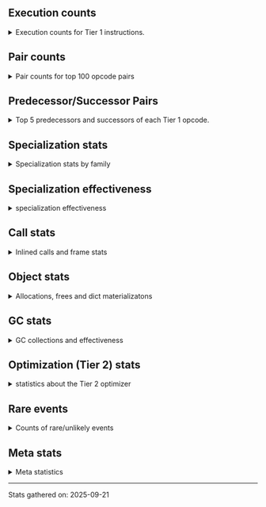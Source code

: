 ## Execution counts

<details>
<summary> Execution counts for Tier 1 instructions. </summary>


The "miss ratio" column shows the percentage of times the instruction
executed that it deoptimized. When this happens, the base unspecialized
instruction is not counted.

<table>
<thead>
<tr>
<th align="left">Name</th>
<th align="right">Base Count</th>
<th align="right">Head Count</th>
<th align="right">Change</th>
</tr>
</thead>
<tbody>
<tr>
<td align="left">JUMP_BACKWARD_NO_JIT</td>
<td align="right">5,860,059,815</td>
<td align="right">6,775,700</td>
<td align="right">-99.9%</td>
</tr>
<tr>
<td align="left">STORE_SLICE</td>
<td align="right">112,724,874</td>
<td align="right">1,232,574</td>
<td align="right">-98.9%</td>
</tr>
<tr>
<td align="left">UNPACK_SEQUENCE_LIST</td>
<td align="right">62,087,443</td>
<td align="right">2,075,199</td>
<td align="right">-96.7%</td>
</tr>
<tr>
<td align="left">BINARY_OP_SUBSCR_LIST_SLICE</td>
<td align="right">441,309,386</td>
<td align="right">15,550,036</td>
<td align="right">-96.5%</td>
</tr>
<tr>
<td align="left">GET_ANEXT</td>
<td align="right">100,136,760</td>
<td align="right">6,000,000</td>
<td align="right">-94.0%</td>
</tr>
<tr>
<td align="left">CONTAINS_OP_SET</td>
<td align="right">1,753,412,746</td>
<td align="right">276,817,363</td>
<td align="right">-84.2%</td>
</tr>
<tr>
<td align="left">CALL_LIST_APPEND</td>
<td align="right">1,217,673,336</td>
<td align="right">206,118,601</td>
<td align="right">-83.1%</td>
</tr>
<tr>
<td align="left">STORE_SUBSCR_LIST_INT</td>
<td align="right">569,317,011</td>
<td align="right">97,600,291</td>
<td align="right">-82.9%</td>
</tr>
<tr>
<td align="left">FOR_ITER</td>
<td align="right">1,503,722,570</td>
<td align="right">309,022,793</td>
<td align="right">-79.4%</td>
</tr>
<tr>
<td align="left">BINARY_OP_SUBSCR_LIST_INT</td>
<td align="right">2,713,600,471</td>
<td align="right">572,206,523</td>
<td align="right">-78.9%</td>
</tr>
<tr>
<td align="left">SWAP</td>
<td align="right">2,126,118,642</td>
<td align="right">468,490,758</td>
<td align="right">-78.0%</td>
</tr>
<tr>
<td align="left">BINARY_OP_SUBSCR_STR_INT</td>
<td align="right">1,255,508,209</td>
<td align="right">279,395,204</td>
<td align="right">-77.7%</td>
</tr>
<tr>
<td align="left">STORE_SUBSCR</td>
<td align="right">691,532,086</td>
<td align="right">167,367,017</td>
<td align="right">-75.8%</td>
</tr>
<tr>
<td align="left">CALL_METHOD_DESCRIPTOR_FAST_WITH_KEYWORDS</td>
<td align="right">160,763,880</td>
<td align="right">40,593,477</td>
<td align="right">-74.7%</td>
</tr>
<tr>
<td align="left">COMPARE_OP_STR</td>
<td align="right">1,831,073,184</td>
<td align="right">484,275,411</td>
<td align="right">-73.6%</td>
</tr>
<tr>
<td align="left">BINARY_OP_SUBTRACT_FLOAT</td>
<td align="right">353,321,930</td>
<td align="right">98,638,938</td>
<td align="right">-72.1%</td>
</tr>
<tr>
<td align="left">COMPARE_OP</td>
<td align="right">530,174,767</td>
<td align="right">150,115,690</td>
<td align="right">-71.7%</td>
</tr>
<tr>
<td align="left">CALL_LEN</td>
<td align="right">1,544,715,833</td>
<td align="right">442,920,105</td>
<td align="right">-71.3%</td>
</tr>
<tr>
<td align="left">BUILD_LIST</td>
<td align="right">681,804,346</td>
<td align="right">196,717,705</td>
<td align="right">-71.1%</td>
</tr>
<tr>
<td align="left">CALL_TYPE_1</td>
<td align="right">374,054,716</td>
<td align="right">110,724,145</td>
<td align="right">-70.4%</td>
</tr>
<tr>
<td align="left">BINARY_OP_ADD_INT</td>
<td align="right">3,719,849,861</td>
<td align="right">1,138,897,091</td>
<td align="right">-69.4%</td>
</tr>
<tr>
<td align="left">STORE_FAST_LOAD_FAST</td>
<td align="right">199,724,340</td>
<td align="right">62,140,178</td>
<td align="right">-68.9%</td>
</tr>
<tr>
<td align="left">CONVERT_VALUE</td>
<td align="right">116,412,854</td>
<td align="right">36,896,098</td>
<td align="right">-68.3%</td>
</tr>
<tr>
<td align="left">FOR_ITER_TUPLE</td>
<td align="right">538,583,828</td>
<td align="right">172,359,266</td>
<td align="right">-68.0%</td>
</tr>
<tr>
<td align="left">COPY</td>
<td align="right">2,460,357,070</td>
<td align="right">813,915,188</td>
<td align="right">-66.9%</td>
</tr>
<tr>
<td align="left">CALL_BUILTIN_FAST</td>
<td align="right">1,128,192,820</td>
<td align="right">373,589,611</td>
<td align="right">-66.9%</td>
</tr>
<tr>
<td align="left">BUILD_SLICE</td>
<td align="right">158,352,275</td>
<td align="right">55,173,576</td>
<td align="right">-65.2%</td>
</tr>
<tr>
<td align="left">FORMAT_SIMPLE</td>
<td align="right">123,332,663</td>
<td align="right">43,315,523</td>
<td align="right">-64.9%</td>
</tr>
<tr>
<td align="left">BUILD_STRING</td>
<td align="right">62,367,132</td>
<td align="right">22,178,590</td>
<td align="right">-64.4%</td>
</tr>
<tr>
<td align="left">CALL_BUILTIN_O</td>
<td align="right">888,652,273</td>
<td align="right">318,167,073</td>
<td align="right">-64.2%</td>
</tr>
<tr>
<td align="left">FOR_ITER_RANGE</td>
<td align="right">677,404,190</td>
<td align="right">249,601,400</td>
<td align="right">-63.2%</td>
</tr>
<tr>
<td align="left">FOR_ITER_LIST</td>
<td align="right">2,153,055,886</td>
<td align="right">796,376,868</td>
<td align="right">-63.0%</td>
</tr>
<tr>
<td align="left">BINARY_SLICE</td>
<td align="right">542,040,499</td>
<td align="right">201,322,340</td>
<td align="right">-62.9%</td>
</tr>
<tr>
<td align="left">LOAD_SMALL_INT</td>
<td align="right">7,773,535,745</td>
<td align="right">2,923,039,337</td>
<td align="right">-62.4%</td>
</tr>
<tr>
<td align="left">LIST_EXTEND</td>
<td align="right">112,812,143</td>
<td align="right">42,466,693</td>
<td align="right">-62.4%</td>
</tr>
<tr>
<td align="left">STORE_SUBSCR_DICT</td>
<td align="right">379,760,127</td>
<td align="right">145,077,260</td>
<td align="right">-61.8%</td>
</tr>
<tr>
<td align="left">CONTAINS_OP_DICT</td>
<td align="right">439,452,118</td>
<td align="right">171,736,283</td>
<td align="right">-60.9%</td>
</tr>
<tr>
<td align="left">MAP_ADD</td>
<td align="right">67,374,491</td>
<td align="right">26,549,445</td>
<td align="right">-60.6%</td>
</tr>
<tr>
<td align="left">BINARY_OP_ADD_FLOAT</td>
<td align="right">510,989,995</td>
<td align="right">205,204,212</td>
<td align="right">-59.8%</td>
</tr>
<tr>
<td align="left">LIST_APPEND</td>
<td align="right">263,573,623</td>
<td align="right">106,672,589</td>
<td align="right">-59.5%</td>
</tr>
<tr>
<td align="left">LOAD_ATTR_CLASS_WITH_METACLASS_CHECK</td>
<td align="right">22,610,799</td>
<td align="right">9,211,701</td>
<td align="right">-59.3%</td>
</tr>
<tr>
<td align="left">UNPACK_SEQUENCE_TUPLE</td>
<td align="right">403,243,876</td>
<td align="right">166,051,464</td>
<td align="right">-58.8%</td>
</tr>
<tr>
<td align="left">NOP</td>
<td align="right">2,680,795,534</td>
<td align="right">1,107,596,748</td>
<td align="right">-58.7%</td>
</tr>
<tr>
<td align="left">LOAD_FAST_BORROW_LOAD_FAST_BORROW</td>
<td align="right">11,510,557,232</td>
<td align="right">4,806,157,358</td>
<td align="right">-58.2%</td>
</tr>
<tr>
<td align="left">BINARY_OP_SUBTRACT_INT</td>
<td align="right">1,934,317,573</td>
<td align="right">811,445,341</td>
<td align="right">-58.1%</td>
</tr>
<tr>
<td align="left">EXTENDED_ARG</td>
<td align="right">751,553,632</td>
<td align="right">317,250,241</td>
<td align="right">-57.8%</td>
</tr>
<tr>
<td align="left">LOAD_ATTR_METHOD_NO_DICT</td>
<td align="right">2,730,246,331</td>
<td align="right">1,159,588,900</td>
<td align="right">-57.5%</td>
</tr>
<tr>
<td align="left">STORE_FAST</td>
<td align="right">14,462,154,788</td>
<td align="right">6,486,316,581</td>
<td align="right">-55.1%</td>
</tr>
<tr>
<td align="left">BINARY_OP_SUBSCR_DICT</td>
<td align="right">1,153,588,021</td>
<td align="right">541,150,058</td>
<td align="right">-53.1%</td>
</tr>
<tr>
<td align="left">LOAD_GLOBAL_BUILTIN</td>
<td align="right">6,841,599,609</td>
<td align="right">3,217,469,539</td>
<td align="right">-53.0%</td>
</tr>
<tr>
<td align="left">POP_JUMP_IF_FALSE</td>
<td align="right">12,127,448,817</td>
<td align="right">5,934,665,183</td>
<td align="right">-51.1%</td>
</tr>
<tr>
<td align="left">TO_BOOL_LIST</td>
<td align="right">89,298,979</td>
<td align="right">43,825,373</td>
<td align="right">-50.9%</td>
</tr>
<tr>
<td align="left">BINARY_OP_INPLACE_ADD_UNICODE</td>
<td align="right">6,954,297</td>
<td align="right">3,423,911</td>
<td align="right">-50.8%</td>
</tr>
<tr>
<td align="left">COMPARE_OP_INT</td>
<td align="right">3,290,935,606</td>
<td align="right">1,695,246,794</td>
<td align="right">-48.5%</td>
</tr>
<tr>
<td align="left">NOT_TAKEN</td>
<td align="right">94,136,760</td>
<td align="right">139,677,271</td>
<td align="right">48.4%</td>
</tr>
<tr>
<td align="left">LOAD_FAST_LOAD_FAST</td>
<td align="right">16,541,193</td>
<td align="right">8,560,193</td>
<td align="right">-48.2%</td>
</tr>
<tr>
<td align="left">TO_BOOL_INT</td>
<td align="right">320,722,141</td>
<td align="right">166,345,503</td>
<td align="right">-48.1%</td>
</tr>
<tr>
<td align="left">BINARY_OP_MULTIPLY_FLOAT</td>
<td align="right">1,079,524,245</td>
<td align="right">566,651,049</td>
<td align="right">-47.5%</td>
</tr>
<tr>
<td align="left">LOAD_ATTR_METHOD_LAZY_DICT</td>
<td align="right">93,935,639</td>
<td align="right">49,567,158</td>
<td align="right">-47.2%</td>
</tr>
<tr>
<td align="left">GET_ITER</td>
<td align="right">1,090,469,430</td>
<td align="right">577,952,766</td>
<td align="right">-47.0%</td>
</tr>
<tr>
<td align="left">LOAD_CONST</td>
<td align="right">9,290,588,110</td>
<td align="right">4,978,411,661</td>
<td align="right">-46.4%</td>
</tr>
<tr>
<td align="left">CALL_METHOD_DESCRIPTOR_NOARGS</td>
<td align="right">336,368,430</td>
<td align="right">180,856,115</td>
<td align="right">-46.2%</td>
</tr>
<tr>
<td align="left">CALL_BOUND_METHOD_GENERAL</td>
<td align="right">13,172,175</td>
<td align="right">7,198,862</td>
<td align="right">-45.3%</td>
</tr>
<tr>
<td align="left">POP_JUMP_IF_TRUE</td>
<td align="right">2,614,625,196</td>
<td align="right">1,465,840,901</td>
<td align="right">-43.9%</td>
</tr>
<tr>
<td align="left">IS_OP</td>
<td align="right">584,627,460</td>
<td align="right">331,115,915</td>
<td align="right">-43.4%</td>
</tr>
<tr>
<td align="left">STORE_FAST_STORE_FAST</td>
<td align="right">830,069,447</td>
<td align="right">474,516,352</td>
<td align="right">-42.8%</td>
</tr>
<tr>
<td align="left">BUILD_TUPLE</td>
<td align="right">1,228,418,234</td>
<td align="right">704,580,785</td>
<td align="right">-42.6%</td>
</tr>
<tr>
<td align="left">CALL_NON_PY_GENERAL</td>
<td align="right">962,988,815</td>
<td align="right">553,118,676</td>
<td align="right">-42.6%</td>
</tr>
<tr>
<td align="left">BINARY_OP</td>
<td align="right">2,424,089,155</td>
<td align="right">1,396,436,576</td>
<td align="right">-42.4%</td>
</tr>
<tr>
<td align="left">TO_BOOL_STR</td>
<td align="right">87,695,452</td>
<td align="right">50,629,604</td>
<td align="right">-42.3%</td>
</tr>
<tr>
<td align="left">LOAD_ATTR_CLASS</td>
<td align="right">539,532,190</td>
<td align="right">317,493,266</td>
<td align="right">-41.2%</td>
</tr>
<tr>
<td align="left">PUSH_NULL</td>
<td align="right">1,666,790,089</td>
<td align="right">990,360,100</td>
<td align="right">-40.6%</td>
</tr>
<tr>
<td align="left">POP_ITER</td>
<td align="right">1,051,247,573</td>
<td align="right">628,114,281</td>
<td align="right">-40.3%</td>
</tr>
<tr>
<td align="left">LOAD_FAST_BORROW</td>
<td align="right">42,147,822,506</td>
<td align="right">25,209,589,553</td>
<td align="right">-40.2%</td>
</tr>
<tr>
<td align="left">TO_BOOL_ALWAYS_TRUE</td>
<td align="right">219,401,224</td>
<td align="right">131,628,822</td>
<td align="right">-40.0%</td>
</tr>
<tr>
<td align="left">CALL_KW_NON_PY</td>
<td align="right">60,804,735</td>
<td align="right">40,422,755</td>
<td align="right">-33.5%</td>
</tr>
<tr>
<td align="left">CALL_STR_1</td>
<td align="right">142,156,324</td>
<td align="right">95,086,873</td>
<td align="right">-33.1%</td>
</tr>
<tr>
<td align="left">CALL_METHOD_DESCRIPTOR_FAST</td>
<td align="right">439,790,978</td>
<td align="right">294,559,679</td>
<td align="right">-33.0%</td>
</tr>
<tr>
<td align="left">CALL_INTRINSIC_1</td>
<td align="right">214,309,459</td>
<td align="right">143,958,723</td>
<td align="right">-32.8%</td>
</tr>
<tr>
<td align="left">UNPACK_SEQUENCE_TWO_TUPLE</td>
<td align="right">805,691,045</td>
<td align="right">542,309,779</td>
<td align="right">-32.7%</td>
</tr>
<tr>
<td align="left">BINARY_OP_MULTIPLY_INT</td>
<td align="right">299,418,133</td>
<td align="right">204,789,337</td>
<td align="right">-31.6%</td>
</tr>
<tr>
<td align="left">LOAD_FAST</td>
<td align="right">878,862,667</td>
<td align="right">601,452,762</td>
<td align="right">-31.6%</td>
</tr>
<tr>
<td align="left">LOAD_ATTR</td>
<td align="right">850,627,356</td>
<td align="right">587,594,268</td>
<td align="right">-30.9%</td>
</tr>
<tr>
<td align="left">CONTAINS_OP</td>
<td align="right">227,543,903</td>
<td align="right">158,547,455</td>
<td align="right">-30.3%</td>
</tr>
<tr>
<td align="left">LOAD_FAST_AND_CLEAR</td>
<td align="right">66,446,029</td>
<td align="right">46,443,509</td>
<td align="right">-30.1%</td>
</tr>
<tr>
<td align="left">LOAD_DEREF</td>
<td align="right">1,365,992,931</td>
<td align="right">967,383,339</td>
<td align="right">-29.2%</td>
</tr>
<tr>
<td align="left">TO_BOOL_BOOL</td>
<td align="right">4,857,991,975</td>
<td align="right">3,440,919,763</td>
<td align="right">-29.2%</td>
</tr>
<tr>
<td align="left">TO_BOOL_NONE</td>
<td align="right">510,921,211</td>
<td align="right">365,012,775</td>
<td align="right">-28.6%</td>
</tr>
<tr>
<td align="left">CALL_BOUND_METHOD_EXACT_ARGS</td>
<td align="right">188,928,965</td>
<td align="right">137,349,712</td>
<td align="right">-27.3%</td>
</tr>
<tr>
<td align="left">TO_BOOL</td>
<td align="right">446,134,264</td>
<td align="right">331,908,436</td>
<td align="right">-25.6%</td>
</tr>
<tr>
<td align="left">UNPACK_SEQUENCE</td>
<td align="right">1,579,555</td>
<td align="right">1,214,893</td>
<td align="right">-23.1%</td>
</tr>
<tr>
<td align="left">LOAD_ATTR_NONDESCRIPTOR_WITH_VALUES</td>
<td align="right">251,061,019</td>
<td align="right">194,775,991</td>
<td align="right">-22.4%</td>
</tr>
<tr>
<td align="left">LOAD_ATTR_METHOD_WITH_VALUES</td>
<td align="right">2,867,467,790</td>
<td align="right">2,229,956,903</td>
<td align="right">-22.2%</td>
</tr>
<tr>
<td align="left">JUMP_FORWARD</td>
<td align="right">436,547,868</td>
<td align="right">348,902,694</td>
<td align="right">-20.1%</td>
</tr>
<tr>
<td align="left">CALL_PY_EXACT_ARGS</td>
<td align="right">3,797,995,157</td>
<td align="right">3,039,270,132</td>
<td align="right">-20.0%</td>
</tr>
<tr>
<td align="left">CALL_METHOD_DESCRIPTOR_O</td>
<td align="right">367,357,040</td>
<td align="right">294,473,922</td>
<td align="right">-19.8%</td>
</tr>
<tr>
<td align="left">BINARY_OP_EXTEND</td>
<td align="right">295,875,248</td>
<td align="right">241,836,495</td>
<td align="right">-18.3%</td>
</tr>
<tr>
<td align="left">LOAD_GLOBAL_MODULE</td>
<td align="right">4,129,149,819</td>
<td align="right">3,493,420,933</td>
<td align="right">-15.4%</td>
</tr>
<tr>
<td align="left">POP_TOP</td>
<td align="right">3,655,006,170</td>
<td align="right">3,097,340,988</td>
<td align="right">-15.3%</td>
</tr>
<tr>
<td align="left">CALL_ISINSTANCE</td>
<td align="right">1,176,281,146</td>
<td align="right">1,001,974,497</td>
<td align="right">-14.8%</td>
</tr>
<tr>
<td align="left">LOAD_ATTR_INSTANCE_VALUE</td>
<td align="right">5,832,452,947</td>
<td align="right">5,017,558,128</td>
<td align="right">-14.0%</td>
</tr>
<tr>
<td align="left">POP_JUMP_IF_NOT_NONE</td>
<td align="right">610,375,095</td>
<td align="right">525,659,516</td>
<td align="right">-13.9%</td>
</tr>
<tr>
<td align="left">LOAD_ATTR_NONDESCRIPTOR_NO_DICT</td>
<td align="right">80,497,329</td>
<td align="right">70,070,575</td>
<td align="right">-13.0%</td>
</tr>
<tr>
<td align="left">LOAD_ATTR_SLOT</td>
<td align="right">3,453,814,492</td>
<td align="right">3,023,928,259</td>
<td align="right">-12.4%</td>
</tr>
<tr>
<td align="left">CALL_BUILTIN_CLASS</td>
<td align="right">356,019,148</td>
<td align="right">315,214,201</td>
<td align="right">-11.5%</td>
</tr>
<tr>
<td align="left">RESUME_CHECK</td>
<td align="right">7,476,869,192</td>
<td align="right">6,630,507,444</td>
<td align="right">-11.3%</td>
</tr>
<tr>
<td align="left">BINARY_OP_ADD_UNICODE</td>
<td align="right">124,651,071</td>
<td align="right">110,560,088</td>
<td align="right">-11.3%</td>
</tr>
<tr>
<td align="left">POP_JUMP_IF_NONE</td>
<td align="right">356,811,468</td>
<td align="right">318,766,498</td>
<td align="right">-10.7%</td>
</tr>
<tr>
<td align="left">LOAD_ATTR_MODULE</td>
<td align="right">588,976,795</td>
<td align="right">528,515,741</td>
<td align="right">-10.3%</td>
</tr>
<tr>
<td align="left">CALL_KW_PY</td>
<td align="right">115,152,811</td>
<td align="right">104,705,375</td>
<td align="right">-9.1%</td>
</tr>
<tr>
<td align="left">STORE_ATTR</td>
<td align="right">64,764,452</td>
<td align="right">58,889,028</td>
<td align="right">-9.1%</td>
</tr>
<tr>
<td align="left">CALL_PY_GENERAL</td>
<td align="right">411,174,168</td>
<td align="right">375,907,111</td>
<td align="right">-8.6%</td>
</tr>
<tr>
<td align="left">DICT_MERGE</td>
<td align="right">77,642,082</td>
<td align="right">71,761,764</td>
<td align="right">-7.6%</td>
</tr>
<tr>
<td align="left">COMPARE_OP_FLOAT</td>
<td align="right">195,700,485</td>
<td align="right">181,305,745</td>
<td align="right">-7.4%</td>
</tr>
<tr>
<td align="left">RETURN_VALUE</td>
<td align="right">6,634,810,282</td>
<td align="right">6,153,640,520</td>
<td align="right">-7.3%</td>
</tr>
<tr>
<td align="left">BINARY_OP_SUBSCR_TUPLE_INT</td>
<td align="right">291,433,168</td>
<td align="right">272,267,581</td>
<td align="right">-6.6%</td>
</tr>
<tr>
<td align="left">BUILD_MAP</td>
<td align="right">150,825,565</td>
<td align="right">142,733,307</td>
<td align="right">-5.4%</td>
</tr>
<tr>
<td align="left">STORE_DEREF</td>
<td align="right">73,524,644</td>
<td align="right">70,690,664</td>
<td align="right">-3.9%</td>
</tr>
<tr>
<td align="left">STORE_ATTR_SLOT</td>
<td align="right">1,600,044,161</td>
<td align="right">1,540,852,028</td>
<td align="right">-3.7%</td>
</tr>
<tr>
<td align="left">CALL_BUILTIN_FAST_WITH_KEYWORDS</td>
<td align="right">146,636,616</td>
<td align="right">141,360,630</td>
<td align="right">-3.6%</td>
</tr>
<tr>
<td align="left">LOAD_ATTR_WITH_HINT</td>
<td align="right">74,134,620</td>
<td align="right">71,580,441</td>
<td align="right">-3.4%</td>
</tr>
<tr>
<td align="left">STORE_ATTR_INSTANCE_VALUE</td>
<td align="right">1,104,736,118</td>
<td align="right">1,069,001,430</td>
<td align="right">-3.2%</td>
</tr>
<tr>
<td align="left">MAKE_FUNCTION</td>
<td align="right">118,132,410</td>
<td align="right">115,581,604</td>
<td align="right">-2.2%</td>
</tr>
<tr>
<td align="left">UNARY_INVERT</td>
<td align="right">10,002,555</td>
<td align="right">9,858,943</td>
<td align="right">-1.4%</td>
</tr>
<tr>
<td align="left">SET_FUNCTION_ATTRIBUTE</td>
<td align="right">100,806,294</td>
<td align="right">99,693,895</td>
<td align="right">-1.1%</td>
</tr>
<tr>
<td align="left">UNARY_NEGATIVE</td>
<td align="right">140,539,923</td>
<td align="right">139,585,239</td>
<td align="right">-0.7%</td>
</tr>
<tr>
<td align="left">RETURN_GENERATOR</td>
<td align="right">417,021,640</td>
<td align="right">414,604,238</td>
<td align="right">-0.6%</td>
</tr>
<tr>
<td align="left">FOR_ITER_GEN</td>
<td align="right">345,816,341</td>
<td align="right">343,820,873</td>
<td align="right">-0.6%</td>
</tr>
<tr>
<td align="left">INTERPRETER_EXIT</td>
<td align="right">1,890,283,099</td>
<td align="right">1,881,694,601</td>
<td align="right">-0.5%</td>
</tr>
<tr>
<td align="left">CALL_TUPLE_1</td>
<td align="right">6,296,357</td>
<td align="right">6,269,411</td>
<td align="right">-0.4%</td>
</tr>
<tr>
<td align="left">COPY_FREE_VARS</td>
<td align="right">345,879,599</td>
<td align="right">344,525,701</td>
<td align="right">-0.4%</td>
</tr>
<tr>
<td align="left">UNARY_NOT</td>
<td align="right">57,163,398</td>
<td align="right">56,953,739</td>
<td align="right">-0.4%</td>
</tr>
<tr>
<td align="left">CALL_KW</td>
<td align="right">11,671</td>
<td align="right">11,706</td>
<td align="right">0.3%</td>
</tr>
<tr>
<td align="left">CLEANUP_THROW</td>
<td align="right">91,596</td>
<td align="right">91,336</td>
<td align="right">-0.3%</td>
</tr>
<tr>
<td align="left">MAKE_CELL</td>
<td align="right">64,974,132</td>
<td align="right">64,812,123</td>
<td align="right">-0.2%</td>
</tr>
<tr>
<td align="left">DELETE_ATTR</td>
<td align="right">331,617</td>
<td align="right">330,834</td>
<td align="right">-0.2%</td>
</tr>
<tr>
<td align="left">IMPORT_NAME</td>
<td align="right">10,417,409</td>
<td align="right">10,395,304</td>
<td align="right">-0.2%</td>
</tr>
<tr>
<td align="left">LOAD_FAST_CHECK</td>
<td align="right">3,975,173</td>
<td align="right">3,982,524</td>
<td align="right">0.2%</td>
</tr>
<tr>
<td align="left">YIELD_VALUE</td>
<td align="right">1,151,366,582</td>
<td align="right">1,149,366,866</td>
<td align="right">-0.2%</td>
</tr>
<tr>
<td align="left">LOAD_COMMON_CONSTANT</td>
<td align="right">28,443,513</td>
<td align="right">28,486,322</td>
<td align="right">0.2%</td>
</tr>
<tr>
<td align="left">LOAD_SPECIAL</td>
<td align="right">17,506,552</td>
<td align="right">17,525,190</td>
<td align="right">0.1%</td>
</tr>
<tr>
<td align="left">LOAD_SUPER_ATTR</td>
<td align="right">2,349</td>
<td align="right">2,347</td>
<td align="right">-0.1%</td>
</tr>
<tr>
<td align="left">JUMP_BACKWARD</td>
<td align="right">6,533</td>
<td align="right">6,528</td>
<td align="right">-0.1%</td>
</tr>
<tr>
<td align="left">IMPORT_FROM</td>
<td align="right">12,124,507</td>
<td align="right">12,130,352</td>
<td align="right">0.0%</td>
</tr>
<tr>
<td align="left">DELETE_SUBSCR</td>
<td align="right">131,434,852</td>
<td align="right">131,380,565</td>
<td align="right">-0.0%</td>
</tr>
<tr>
<td align="left">LOAD_SUPER_ATTR_METHOD</td>
<td align="right">63,155,441</td>
<td align="right">63,176,477</td>
<td align="right">0.0%</td>
</tr>
<tr>
<td align="left">CALL</td>
<td align="right">222,348</td>
<td align="right">222,282</td>
<td align="right">-0.0%</td>
</tr>
<tr>
<td align="left">CALL_FUNCTION_EX</td>
<td align="right">219,618,855</td>
<td align="right">219,562,516</td>
<td align="right">-0.0%</td>
</tr>
<tr>
<td align="left">LOAD_ATTR_PROPERTY</td>
<td align="right">70,930,006</td>
<td align="right">70,947,828</td>
<td align="right">0.0%</td>
</tr>
<tr>
<td align="left">GET_YIELD_FROM_ITER</td>
<td align="right">35,435,776</td>
<td align="right">35,428,118</td>
<td align="right">-0.0%</td>
</tr>
<tr>
<td align="left">SEND</td>
<td align="right">128,440,667</td>
<td align="right">128,425,585</td>
<td align="right">-0.0%</td>
</tr>
<tr>
<td align="left">RESUME</td>
<td align="right">31,203</td>
<td align="right">31,200</td>
<td align="right">-0.0%</td>
</tr>
<tr>
<td align="left">END_FOR</td>
<td align="right">114,997,352</td>
<td align="right">114,989,189</td>
<td align="right">-0.0%</td>
</tr>
<tr>
<td align="left">RERAISE</td>
<td align="right">6,269,373</td>
<td align="right">6,269,113</td>
<td align="right">-0.0%</td>
</tr>
<tr>
<td align="left">EXIT_INIT_CHECK</td>
<td align="right">323,949,473</td>
<td align="right">323,941,399</td>
<td align="right">-0.0%</td>
</tr>
<tr>
<td align="left">CALL_ALLOC_AND_ENTER_INIT</td>
<td align="right">326,002,377</td>
<td align="right">325,994,303</td>
<td align="right">-0.0%</td>
</tr>
<tr>
<td align="left">END_SEND</td>
<td align="right">302,140,427</td>
<td align="right">302,133,017</td>
<td align="right">-0.0%</td>
</tr>
<tr>
<td align="left">JUMP_BACKWARD_NO_INTERRUPT</td>
<td align="right">418,753,003</td>
<td align="right">418,745,418</td>
<td align="right">-0.0%</td>
</tr>
<tr>
<td align="left">LOAD_GLOBAL</td>
<td align="right">14,736,893</td>
<td align="right">14,736,811</td>
<td align="right">-0.0%</td>
</tr>
<tr>
<td align="left">LOAD_SUPER_ATTR_ATTR</td>
<td align="right">4,510,147</td>
<td align="right">4,510,169</td>
<td align="right">0.0%</td>
</tr>
<tr>
<td align="left">BUILD_SET</td>
<td align="right">437,347</td>
<td align="right">437,345</td>
<td align="right">-0.0%</td>
</tr>
<tr>
<td align="left">CHECK_EXC_MATCH</td>
<td align="right">25,252,662</td>
<td align="right">25,252,689</td>
<td align="right">0.0%</td>
</tr>
<tr>
<td align="left">POP_EXCEPT</td>
<td align="right">25,595,355</td>
<td align="right">25,595,382</td>
<td align="right">0.0%</td>
</tr>
<tr>
<td align="left">PUSH_EXC_INFO</td>
<td align="right">25,595,357</td>
<td align="right">25,595,384</td>
<td align="right">0.0%</td>
</tr>
<tr>
<td align="left">RAISE_VARARGS</td>
<td align="right">8,615,444</td>
<td align="right">8,615,440</td>
<td align="right">-0.0%</td>
</tr>
<tr>
<td align="left">BINARY_OP_SUBSCR_GETITEM</td>
<td align="right">165,476,627</td>
<td align="right">165,476,619</td>
<td align="right">-0.0%</td>
</tr>
<tr>
<td align="left">SEND_GEN</td>
<td align="right">593,230,344</td>
<td align="right">593,230,356</td>
<td align="right">0.0%</td>
</tr>
<tr>
<td align="left">GET_AWAITABLE</td>
<td align="right">172,683,388</td>
<td align="right">172,683,388</td>
<td align="right">0.0%</td>
</tr>
<tr>
<td align="left">INSTRUMENTED_LINE</td>
<td align="right">58,270,440</td>
<td align="right">58,270,440</td>
<td align="right">0.0%</td>
</tr>
<tr>
<td align="left">DELETE_FAST</td>
<td align="right">41,964,183</td>
<td align="right">41,964,183</td>
<td align="right">0.0%</td>
</tr>
<tr>
<td align="left">INSTRUMENTED_RESUME</td>
<td align="right">29,134,740</td>
<td align="right">29,134,740</td>
<td align="right">0.0%</td>
</tr>
<tr>
<td align="left">INSTRUMENTED_RETURN_VALUE</td>
<td align="right">29,134,440</td>
<td align="right">29,134,440</td>
<td align="right">0.0%</td>
</tr>
<tr>
<td align="left">LOAD_NAME</td>
<td align="right">9,738,746</td>
<td align="right">9,738,746</td>
<td align="right">0.0%</td>
</tr>
<tr>
<td align="left">STORE_ATTR_WITH_HINT</td>
<td align="right">8,975,993</td>
<td align="right">8,975,993</td>
<td align="right">0.0%</td>
</tr>
<tr>
<td align="left">STORE_GLOBAL</td>
<td align="right">6,156,329</td>
<td align="right">6,156,329</td>
<td align="right">0.0%</td>
</tr>
<tr>
<td align="left">GET_AITER</td>
<td align="right">6,000,000</td>
<td align="right">6,000,000</td>
<td align="right">0.0%</td>
</tr>
<tr>
<td align="left">END_ASYNC_FOR</td>
<td align="right">6,000,000</td>
<td align="right">6,000,000</td>
<td align="right">0.0%</td>
</tr>
<tr>
<td align="left">CALL_KW_BOUND_METHOD</td>
<td align="right">1,684,562</td>
<td align="right">1,684,562</td>
<td align="right">0.0%</td>
</tr>
<tr>
<td align="left">UNPACK_EX</td>
<td align="right">235,809</td>
<td align="right">235,809</td>
<td align="right">0.0%</td>
</tr>
<tr>
<td align="left">SET_ADD</td>
<td align="right">73,592</td>
<td align="right">73,592</td>
<td align="right">0.0%</td>
</tr>
<tr>
<td align="left">SET_UPDATE</td>
<td align="right">68,063</td>
<td align="right">68,063</td>
<td align="right">0.0%</td>
</tr>
<tr>
<td align="left">LOAD_ATTR_GETATTRIBUTE_OVERRIDDEN</td>
<td align="right">49,580</td>
<td align="right">49,580</td>
<td align="right">0.0%</td>
</tr>
<tr>
<td align="left">STORE_NAME</td>
<td align="right">47,914</td>
<td align="right">47,914</td>
<td align="right">0.0%</td>
</tr>
<tr>
<td align="left">DICT_UPDATE</td>
<td align="right">14,747</td>
<td align="right">14,747</td>
<td align="right">0.0%</td>
</tr>
<tr>
<td align="left">WITH_EXCEPT_START</td>
<td align="right">9,631</td>
<td align="right">9,631</td>
<td align="right">0.0%</td>
</tr>
<tr>
<td align="left">LOAD_BUILD_CLASS</td>
<td align="right">3,375</td>
<td align="right">3,375</td>
<td align="right">0.0%</td>
</tr>
<tr>
<td align="left">LOAD_LOCALS</td>
<td align="right">3,352</td>
<td align="right">3,352</td>
<td align="right">0.0%</td>
</tr>
<tr>
<td align="left">FORMAT_WITH_SPEC</td>
<td align="right">2,740</td>
<td align="right">2,740</td>
<td align="right">0.0%</td>
</tr>
<tr>
<td align="left">LOAD_FROM_DICT_OR_DEREF</td>
<td align="right">1,460</td>
<td align="right">1,460</td>
<td align="right">0.0%</td>
</tr>
<tr>
<td align="left">INSTRUMENTED_JUMP_BACKWARD</td>
<td align="right">120</td>
<td align="right">120</td>
<td align="right">0.0%</td>
</tr>
<tr>
<td align="left">SETUP_ANNOTATIONS</td>
<td align="right">117</td>
<td align="right">117</td>
<td align="right">0.0%</td>
</tr>
<tr>
<td align="left">DELETE_NAME</td>
<td align="right">15</td>
<td align="right">15</td>
<td align="right">0.0%</td>
</tr>
<tr>
<td align="left">JUMP_BACKWARD_JIT</td>
<td align="right"></td>
<td align="right">1,384,285,631</td>
<td align="right"></td>
</tr>
<tr>
<td align="left">ENTER_EXECUTOR</td>
<td align="right"></td>
<td align="right">748,227,047</td>
<td align="right"></td>
</tr>
</tbody>
</table>


</details>

## Pair counts

<details>
<summary> Pair counts for top 100 opcode pairs </summary>


Pairs of specialized operations that deoptimize and are then followed by
the corresponding unspecialized instruction are not counted as pairs.

Not included in comparative output.


</details>

## Predecessor/Successor Pairs

<details>
<summary> Top 5 predecessors and successors of each Tier 1 opcode. </summary>


This does not include the unspecialized instructions that occur after a
specialized instruction deoptimizes.

Not included in comparative output.


</details>

## Specialization stats

<details>
<summary> Specialization stats by family </summary>

### BINARY_OP

<details>
<summary> specialization stats for BINARY_OP family </summary>

<table>
<thead>
<tr>
<th align="left">Kind</th>
<th align="right">Base Count</th>
<th align="right">Base Ratio</th>
<th align="right">Head Count</th>
<th align="right">Head Ratio</th>
<th align="right">Change</th>
</tr>
</thead>
<tbody>
<tr>
<td align="left">
hit
<details>
<summary>ⓘ</summary>

Specialized instructions that complete.
</details>
</td>
<td align="right">16,990,748,157</td>
<td align="right">87.2%</td>
<td align="right">5,733,094,369</td>
<td align="right">79.7%</td>
<td align="right">-66.3%</td>
</tr>
<tr>
<td align="left">
deferred
<details>
<summary>ⓘ</summary>

Lists the number of "deferred" (i.e. not specialized) instructions executed.
</details>
</td>
<td align="right">2,423,119,873</td>
<td align="right">12.4%</td>
<td align="right">1,395,856,399</td>
<td align="right">19.4%</td>
<td align="right">-42.4%</td>
</tr>
<tr>
<td align="left">
miss
<details>
<summary>ⓘ</summary>

Specialized instructions that deopt.
</details>
</td>
<td align="right">63,024,617</td>
<td align="right">0.3%</td>
<td align="right">61,053,991</td>
<td align="right">0.8%</td>
<td align="right">-3.1%</td>
</tr>
</tbody>
</table>

<table>
<thead>
<tr>
<th align="left">Success</th>
<th align="right">Base Count</th>
<th align="right">Base Ratio</th>
<th align="right">Head Count</th>
<th align="right">Head Ratio</th>
<th align="right">Change</th>
</tr>
</thead>
<tbody>
<tr>
<td align="left">Failure</td>
<td align="right">952,657</td>
<td align="right">44.1%</td>
<td align="right">563,617</td>
<td align="right">32.5%</td>
<td align="right">-40.8%</td>
</tr>
<tr>
<td align="left">Success</td>
<td align="right">1,205,481</td>
<td align="right">55.9%</td>
<td align="right">1,168,223</td>
<td align="right">67.5%</td>
<td align="right">-3.1%</td>
</tr>
</tbody>
</table>

<table>
<thead>
<tr>
<th align="left">Failure kind</th>
<th align="right">Base Count</th>
<th align="right">Base Ratio</th>
<th align="right">Head Count</th>
<th align="right">Head Ratio</th>
<th align="right">Change</th>
</tr>
</thead>
<tbody>
<tr>
<td align="left">subscr bytes</td>
<td align="right">22,288</td>
<td align="right">2.3%</td>
<td align="right">1,808</td>
<td align="right">0.3%</td>
<td align="right">-91.9%</td>
</tr>
<tr>
<td align="left">subscr mappingproxy</td>
<td align="right">440</td>
<td align="right">0.0%</td>
<td align="right">60</td>
<td align="right">0.0%</td>
<td align="right">-86.4%</td>
</tr>
<tr>
<td align="left">xor int</td>
<td align="right">85,540</td>
<td align="right">9.0%</td>
<td align="right">16,760</td>
<td align="right">3.0%</td>
<td align="right">-80.4%</td>
</tr>
<tr>
<td align="left">and int</td>
<td align="right">74,208</td>
<td align="right">7.8%</td>
<td align="right">18,459</td>
<td align="right">3.3%</td>
<td align="right">-75.1%</td>
</tr>
<tr>
<td align="left">subscr counter</td>
<td align="right">107,772</td>
<td align="right">11.3%</td>
<td align="right">26,852</td>
<td align="right">4.8%</td>
<td align="right">-75.1%</td>
</tr>
<tr>
<td align="left">subscr array</td>
<td align="right">127,767</td>
<td align="right">13.4%</td>
<td align="right">36,682</td>
<td align="right">6.5%</td>
<td align="right">-71.3%</td>
</tr>
<tr>
<td align="left">and other</td>
<td align="right">1,076</td>
<td align="right">0.1%</td>
<td align="right">315</td>
<td align="right">0.1%</td>
<td align="right">-70.7%</td>
</tr>
<tr>
<td align="left">xor</td>
<td align="right">320</td>
<td align="right">0.0%</td>
<td align="right">140</td>
<td align="right">0.0%</td>
<td align="right">-56.2%</td>
</tr>
<tr>
<td align="left">rshift</td>
<td align="right">23,513</td>
<td align="right">2.5%</td>
<td align="right">11,292</td>
<td align="right">2.0%</td>
<td align="right">-52.0%</td>
</tr>
<tr>
<td align="left">add different types</td>
<td align="right">43,786</td>
<td align="right">4.6%</td>
<td align="right">25,887</td>
<td align="right">4.6%</td>
<td align="right">-40.9%</td>
</tr>
<tr>
<td align="left">power</td>
<td align="right">14,989</td>
<td align="right">1.6%</td>
<td align="right">9,122</td>
<td align="right">1.6%</td>
<td align="right">-39.1%</td>
</tr>
<tr>
<td align="left">lshift</td>
<td align="right">19,441</td>
<td align="right">2.0%</td>
<td align="right">15,422</td>
<td align="right">2.7%</td>
<td align="right">-20.7%</td>
</tr>
<tr>
<td align="left">add other</td>
<td align="right">47,074</td>
<td align="right">4.9%</td>
<td align="right">38,240</td>
<td align="right">6.8%</td>
<td align="right">-18.8%</td>
</tr>
<tr>
<td align="left">remainder</td>
<td align="right">43,632</td>
<td align="right">4.6%</td>
<td align="right">36,862</td>
<td align="right">6.5%</td>
<td align="right">-15.5%</td>
</tr>
<tr>
<td align="left">floor divide</td>
<td align="right">34,132</td>
<td align="right">3.6%</td>
<td align="right">30,097</td>
<td align="right">5.3%</td>
<td align="right">-11.8%</td>
</tr>
<tr>
<td align="left">out of range</td>
<td align="right">46,865</td>
<td align="right">4.9%</td>
<td align="right">41,347</td>
<td align="right">7.3%</td>
<td align="right">-11.8%</td>
</tr>
<tr>
<td align="left">subtract other</td>
<td align="right">9,128</td>
<td align="right">1.0%</td>
<td align="right">8,368</td>
<td align="right">1.5%</td>
<td align="right">-8.3%</td>
</tr>
<tr>
<td align="left">subscr defaultdict</td>
<td align="right">78,706</td>
<td align="right">8.3%</td>
<td align="right">74,529</td>
<td align="right">13.2%</td>
<td align="right">-5.3%</td>
</tr>
<tr>
<td align="left">subscr</td>
<td align="right">7,255</td>
<td align="right">0.8%</td>
<td align="right">7,061</td>
<td align="right">1.3%</td>
<td align="right">-2.7%</td>
</tr>
<tr>
<td align="left">multiply different types</td>
<td align="right">14,269</td>
<td align="right">1.5%</td>
<td align="right">13,978</td>
<td align="right">2.5%</td>
<td align="right">-2.0%</td>
</tr>
<tr>
<td align="left">true divide different types</td>
<td align="right">2,155</td>
<td align="right">0.2%</td>
<td align="right">2,114</td>
<td align="right">0.4%</td>
<td align="right">-1.9%</td>
</tr>
<tr>
<td align="left">subscr deque</td>
<td align="right">115</td>
<td align="right">0.0%</td>
<td align="right">116</td>
<td align="right">0.0%</td>
<td align="right">0.9%</td>
</tr>
<tr>
<td align="left">subtract different types</td>
<td align="right">633</td>
<td align="right">0.1%</td>
<td align="right">629</td>
<td align="right">0.1%</td>
<td align="right">-0.6%</td>
</tr>
<tr>
<td align="left">multiply other</td>
<td align="right">15,747</td>
<td align="right">1.7%</td>
<td align="right">15,674</td>
<td align="right">2.8%</td>
<td align="right">-0.5%</td>
</tr>
<tr>
<td align="left">subscr string slice</td>
<td align="right">2,261</td>
<td align="right">0.2%</td>
<td align="right">2,260</td>
<td align="right">0.4%</td>
<td align="right">-0.0%</td>
</tr>
<tr>
<td align="left">true divide float</td>
<td align="right">11,588</td>
<td align="right">1.2%</td>
<td align="right">11,587</td>
<td align="right">2.1%</td>
<td align="right">-0.0%</td>
</tr>
<tr>
<td align="left">subscr tuple slice</td>
<td align="right">109,556</td>
<td align="right">11.5%</td>
<td align="right">109,555</td>
<td align="right">19.4%</td>
<td align="right">-0.0%</td>
</tr>
<tr>
<td align="left">subscr range</td>
<td align="right">3,162</td>
<td align="right">0.3%</td>
<td align="right">3,162</td>
<td align="right">0.6%</td>
<td align="right">0.0%</td>
</tr>
<tr>
<td align="left">or</td>
<td align="right">3,100</td>
<td align="right">0.3%</td>
<td align="right">3,100</td>
<td align="right">0.6%</td>
<td align="right">0.0%</td>
</tr>
<tr>
<td align="left">true divide other</td>
<td align="right">1,387</td>
<td align="right">0.1%</td>
<td align="right">1,387</td>
<td align="right">0.2%</td>
<td align="right">0.0%</td>
</tr>
<tr>
<td align="left">subscr other slice</td>
<td align="right">311</td>
<td align="right">0.0%</td>
<td align="right">311</td>
<td align="right">0.1%</td>
<td align="right">0.0%</td>
</tr>
<tr>
<td align="left">or different types</td>
<td align="right">156</td>
<td align="right">0.0%</td>
<td align="right">156</td>
<td align="right">0.0%</td>
<td align="right">0.0%</td>
</tr>
<tr>
<td align="left">subscr structtime</td>
<td align="right">140</td>
<td align="right">0.0%</td>
<td align="right">140</td>
<td align="right">0.0%</td>
<td align="right">0.0%</td>
</tr>
<tr>
<td align="left">code complex parameters</td>
<td align="right">60</td>
<td align="right">0.0%</td>
<td align="right">60</td>
<td align="right">0.0%</td>
<td align="right">0.0%</td>
</tr>
<tr>
<td align="left">and different types</td>
<td align="right">41</td>
<td align="right">0.0%</td>
<td align="right">41</td>
<td align="right">0.0%</td>
<td align="right">0.0%</td>
</tr>
<tr>
<td align="left">subscr ordereddict</td>
<td align="right">23</td>
<td align="right">0.0%</td>
<td align="right">23</td>
<td align="right">0.0%</td>
<td align="right">0.0%</td>
</tr>
<tr>
<td align="left">or int</td>
<td align="right">20</td>
<td align="right">0.0%</td>
<td align="right">20</td>
<td align="right">0.0%</td>
<td align="right">0.0%</td>
</tr>
<tr>
<td align="left">subscr enumdict</td>
<td align="right">1</td>
<td align="right">0.0%</td>
<td align="right">1</td>
<td align="right">0.0%</td>
<td align="right">0.0%</td>
</tr>
</tbody>
</table>


</details>

### BINARY_SLICE

<details>
<summary> specialization stats for BINARY_SLICE family </summary>

<table>
<thead>
<tr>
<th align="left">Kind</th>
<th align="right">Base Count</th>
<th align="right">Base Ratio</th>
<th align="right">Head Count</th>
<th align="right">Head Ratio</th>
<th align="right">Change</th>
</tr>
</thead>
<tbody>
<tr>
<td align="left">
deferred
<details>
<summary>ⓘ</summary>

Lists the number of "deferred" (i.e. not specialized) instructions executed.
</details>
</td>
<td align="right">542,040,499</td>
<td align="right">100.0%</td>
<td align="right">201,322,340</td>
<td align="right">100.0%</td>
<td align="right">-62.9%</td>
</tr>
</tbody>
</table>


</details>

### CALL

<details>
<summary> specialization stats for CALL family </summary>

<table>
<thead>
<tr>
<th align="left">Kind</th>
<th align="right">Base Count</th>
<th align="right">Base Ratio</th>
<th align="right">Head Count</th>
<th align="right">Head Ratio</th>
<th align="right">Change</th>
</tr>
</thead>
<tbody>
<tr>
<td align="left">
hit
<details>
<summary>ⓘ</summary>

Specialized instructions that complete.
</details>
</td>
<td align="right">12,592,469,772</td>
<td align="right">98.5%</td>
<td align="right">7,280,075,140</td>
<td align="right">97.5%</td>
<td align="right">-42.2%</td>
</tr>
<tr>
<td align="left">
miss
<details>
<summary>ⓘ</summary>

Specialized instructions that deopt.
</details>
</td>
<td align="right">197,893,772</td>
<td align="right">1.5%</td>
<td align="right">184,570,698</td>
<td align="right">2.5%</td>
<td align="right">-6.7%</td>
</tr>
<tr>
<td align="left">
deferred
<details>
<summary>ⓘ</summary>

Lists the number of "deferred" (i.e. not specialized) instructions executed.
</details>
</td>
<td align="right">194,222,732</td>
<td align="right">1.5%</td>
<td align="right">181,151,009</td>
<td align="right">2.4%</td>
<td align="right">-6.7%</td>
</tr>
<tr>
<td align="left">
deopt
<details>
<summary>ⓘ</summary>

Specialized instructions that deopt.
</details>
</td>
<td align="right">8,000</td>
<td align="right">0.0%</td>
<td align="right">8,000</td>
<td align="right">0.0%</td>
<td align="right">0.0%</td>
</tr>
</tbody>
</table>

<table>
<thead>
<tr>
<th align="left">Success</th>
<th align="right">Base Count</th>
<th align="right">Base Ratio</th>
<th align="right">Head Count</th>
<th align="right">Head Ratio</th>
<th align="right">Change</th>
</tr>
</thead>
<tbody>
<tr>
<td align="left">Success</td>
<td align="right">3,893,241</td>
<td align="right">100.0%</td>
<td align="right">3,641,824</td>
<td align="right">100.0%</td>
<td align="right">-6.5%</td>
</tr>
<tr>
<td align="left">Failure</td>
<td align="right">147</td>
<td align="right">0.0%</td>
<td align="right">147</td>
<td align="right">0.0%</td>
<td align="right">0.0%</td>
</tr>
</tbody>
</table>

<table>
<thead>
<tr>
<th align="left">Failure kind</th>
<th align="right">Base Count</th>
<th align="right">Base Ratio</th>
<th align="right">Head Count</th>
<th align="right">Head Ratio</th>
<th align="right">Change</th>
</tr>
</thead>
<tbody>
<tr>
<td align="left">init not simple</td>
<td align="right">731</td>
<td align="right">497.3%</td>
<td align="right">731</td>
<td align="right">497.3%</td>
<td align="right">0.0%</td>
</tr>
<tr>
<td align="left">init not python</td>
<td align="right">266</td>
<td align="right">181.0%</td>
<td align="right">266</td>
<td align="right">181.0%</td>
<td align="right">0.0%</td>
</tr>
<tr>
<td align="left">out of versions</td>
<td align="right">147</td>
<td align="right">100.0%</td>
<td align="right">147</td>
<td align="right">100.0%</td>
<td align="right">0.0%</td>
</tr>
</tbody>
</table>


</details>

### CALL_KW

<details>
<summary> specialization stats for CALL_KW family </summary>

<table>
<thead>
<tr>
<th align="left">Kind</th>
<th align="right">Base Count</th>
<th align="right">Base Ratio</th>
<th align="right">Head Count</th>
<th align="right">Head Ratio</th>
<th align="right">Change</th>
</tr>
</thead>
<tbody>
<tr>
<td align="left">
deferred
<details>
<summary>ⓘ</summary>

Lists the number of "deferred" (i.e. not specialized) instructions executed.
</details>
</td>
<td align="right">537,919</td>
<td align="right">96.6%</td>
<td align="right">537,917</td>
<td align="right">96.6%</td>
<td align="right">-0.0%</td>
</tr>
<tr>
<td align="left">
miss
<details>
<summary>ⓘ</summary>

Specialized instructions that deopt.
</details>
</td>
<td align="right">545,009</td>
<td align="right">97.9%</td>
<td align="right">545,009</td>
<td align="right">97.9%</td>
<td align="right">0.0%</td>
</tr>
</tbody>
</table>

<table>
<thead>
<tr>
<th align="left">Success</th>
<th align="right">Base Count</th>
<th align="right">Base Ratio</th>
<th align="right">Head Count</th>
<th align="right">Head Ratio</th>
<th align="right">Change</th>
</tr>
</thead>
<tbody>
<tr>
<td align="left">Success</td>
<td align="right">18,761</td>
<td align="right">100.0%</td>
<td align="right">18,798</td>
<td align="right">100.0%</td>
<td align="right">0.2%</td>
</tr>
<tr>
<td align="left">Failure</td>
<td align="right">0</td>
<td align="right">0.0%</td>
<td align="right">0</td>
<td align="right">0.0%</td>
<td align="right"></td>
</tr>
</tbody>
</table>


</details>

### COMPARE_OP

<details>
<summary> specialization stats for COMPARE_OP family </summary>

<table>
<thead>
<tr>
<th align="left">Kind</th>
<th align="right">Base Count</th>
<th align="right">Base Ratio</th>
<th align="right">Head Count</th>
<th align="right">Head Ratio</th>
<th align="right">Change</th>
</tr>
</thead>
<tbody>
<tr>
<td align="left">
deferred
<details>
<summary>ⓘ</summary>

Lists the number of "deferred" (i.e. not specialized) instructions executed.
</details>
</td>
<td align="right">529,940,620</td>
<td align="right">9.1%</td>
<td align="right">149,974,319</td>
<td align="right">6.0%</td>
<td align="right">-71.7%</td>
</tr>
<tr>
<td align="left">
hit
<details>
<summary>ⓘ</summary>

Specialized instructions that complete.
</details>
</td>
<td align="right">5,316,401,854</td>
<td align="right">90.9%</td>
<td align="right">2,359,519,122</td>
<td align="right">94.0%</td>
<td align="right">-55.6%</td>
</tr>
<tr>
<td align="left">
miss
<details>
<summary>ⓘ</summary>

Specialized instructions that deopt.
</details>
</td>
<td align="right">1,307,421</td>
<td align="right">0.0%</td>
<td align="right">1,308,828</td>
<td align="right">0.1%</td>
<td align="right">0.1%</td>
</tr>
</tbody>
</table>

<table>
<thead>
<tr>
<th align="left">Success</th>
<th align="right">Base Count</th>
<th align="right">Base Ratio</th>
<th align="right">Head Count</th>
<th align="right">Head Ratio</th>
<th align="right">Change</th>
</tr>
</thead>
<tbody>
<tr>
<td align="left">Failure</td>
<td align="right">212,514</td>
<td align="right">82.1%</td>
<td align="right">119,758</td>
<td align="right">72.1%</td>
<td align="right">-43.6%</td>
</tr>
<tr>
<td align="left">Success</td>
<td align="right">46,237</td>
<td align="right">17.9%</td>
<td align="right">46,244</td>
<td align="right">27.9%</td>
<td align="right">0.0%</td>
</tr>
</tbody>
</table>

<table>
<thead>
<tr>
<th align="left">Failure kind</th>
<th align="right">Base Count</th>
<th align="right">Base Ratio</th>
<th align="right">Head Count</th>
<th align="right">Head Ratio</th>
<th align="right">Change</th>
</tr>
</thead>
<tbody>
<tr>
<td align="left">tuple</td>
<td align="right">84,952</td>
<td align="right">40.0%</td>
<td align="right">4,102</td>
<td align="right">3.4%</td>
<td align="right">-95.2%</td>
</tr>
<tr>
<td align="left">set</td>
<td align="right">6,822</td>
<td align="right">3.2%</td>
<td align="right">802</td>
<td align="right">0.7%</td>
<td align="right">-88.2%</td>
</tr>
<tr>
<td align="left">baseobject</td>
<td align="right">10,901</td>
<td align="right">5.1%</td>
<td align="right">6,384</td>
<td align="right">5.3%</td>
<td align="right">-41.4%</td>
</tr>
<tr>
<td align="left">float long</td>
<td align="right">14,839</td>
<td align="right">7.0%</td>
<td align="right">14,500</td>
<td align="right">12.1%</td>
<td align="right">-2.3%</td>
</tr>
<tr>
<td align="left">bool</td>
<td align="right">1,846</td>
<td align="right">0.9%</td>
<td align="right">1,880</td>
<td align="right">1.6%</td>
<td align="right">1.8%</td>
</tr>
<tr>
<td align="left">different types</td>
<td align="right">39,570</td>
<td align="right">18.6%</td>
<td align="right">38,915</td>
<td align="right">32.5%</td>
<td align="right">-1.7%</td>
</tr>
<tr>
<td align="left">big int</td>
<td align="right">30,644</td>
<td align="right">14.4%</td>
<td align="right">30,246</td>
<td align="right">25.3%</td>
<td align="right">-1.3%</td>
</tr>
<tr>
<td align="left">other</td>
<td align="right">10,678</td>
<td align="right">5.0%</td>
<td align="right">10,668</td>
<td align="right">8.9%</td>
<td align="right">-0.1%</td>
</tr>
<tr>
<td align="left">bytes</td>
<td align="right">1,398</td>
<td align="right">0.7%</td>
<td align="right">1,397</td>
<td align="right">1.2%</td>
<td align="right">-0.1%</td>
</tr>
<tr>
<td align="left">string</td>
<td align="right">9,729</td>
<td align="right">4.6%</td>
<td align="right">9,729</td>
<td align="right">8.1%</td>
<td align="right">0.0%</td>
</tr>
<tr>
<td align="left">list</td>
<td align="right">951</td>
<td align="right">0.4%</td>
<td align="right">951</td>
<td align="right">0.8%</td>
<td align="right">0.0%</td>
</tr>
<tr>
<td align="left">long float</td>
<td align="right">184</td>
<td align="right">0.1%</td>
<td align="right">184</td>
<td align="right">0.2%</td>
<td align="right">0.0%</td>
</tr>
</tbody>
</table>


</details>

### CONTAINS_OP

<details>
<summary> specialization stats for CONTAINS_OP family </summary>

<table>
<thead>
<tr>
<th align="left">Kind</th>
<th align="right">Base Count</th>
<th align="right">Base Ratio</th>
<th align="right">Head Count</th>
<th align="right">Head Ratio</th>
<th align="right">Change</th>
</tr>
</thead>
<tbody>
<tr>
<td align="left">
hit
<details>
<summary>ⓘ</summary>

Specialized instructions that complete.
</details>
</td>
<td align="right">2,191,462,726</td>
<td align="right">90.5%</td>
<td align="right">447,151,508</td>
<td align="right">73.7%</td>
<td align="right">-79.6%</td>
</tr>
<tr>
<td align="left">
deferred
<details>
<summary>ⓘ</summary>

Lists the number of "deferred" (i.e. not specialized) instructions executed.
</details>
</td>
<td align="right">227,466,385</td>
<td align="right">9.4%</td>
<td align="right">158,486,849</td>
<td align="right">26.1%</td>
<td align="right">-30.3%</td>
</tr>
<tr>
<td align="left">
miss
<details>
<summary>ⓘ</summary>

Specialized instructions that deopt.
</details>
</td>
<td align="right">1,402,138</td>
<td align="right">0.1%</td>
<td align="right">1,402,138</td>
<td align="right">0.2%</td>
<td align="right">0.0%</td>
</tr>
</tbody>
</table>

<table>
<thead>
<tr>
<th align="left">Success</th>
<th align="right">Base Count</th>
<th align="right">Base Ratio</th>
<th align="right">Head Count</th>
<th align="right">Head Ratio</th>
<th align="right">Change</th>
</tr>
</thead>
<tbody>
<tr>
<td align="left">Failure</td>
<td align="right">75,650</td>
<td align="right">72.8%</td>
<td align="right">58,738</td>
<td align="right">67.5%</td>
<td align="right">-22.4%</td>
</tr>
<tr>
<td align="left">Success</td>
<td align="right">28,320</td>
<td align="right">27.2%</td>
<td align="right">28,320</td>
<td align="right">32.5%</td>
<td align="right">0.0%</td>
</tr>
</tbody>
</table>

<table>
<thead>
<tr>
<th align="left">Failure kind</th>
<th align="right">Base Count</th>
<th align="right">Base Ratio</th>
<th align="right">Head Count</th>
<th align="right">Head Ratio</th>
<th align="right">Change</th>
</tr>
</thead>
<tbody>
<tr>
<td align="left">str</td>
<td align="right">25,198</td>
<td align="right">33.3%</td>
<td align="right">11,038</td>
<td align="right">18.8%</td>
<td align="right">-56.2%</td>
</tr>
<tr>
<td align="left">other</td>
<td align="right">10,897</td>
<td align="right">14.4%</td>
<td align="right">9,181</td>
<td align="right">15.6%</td>
<td align="right">-15.7%</td>
</tr>
<tr>
<td align="left">tuple</td>
<td align="right">10,550</td>
<td align="right">13.9%</td>
<td align="right">9,997</td>
<td align="right">17.0%</td>
<td align="right">-5.2%</td>
</tr>
<tr>
<td align="left">list</td>
<td align="right">29,005</td>
<td align="right">38.3%</td>
<td align="right">28,522</td>
<td align="right">48.6%</td>
<td align="right">-1.7%</td>
</tr>
</tbody>
</table>


</details>

### FOR_ITER

<details>
<summary> specialization stats for FOR_ITER family </summary>

<table>
<thead>
<tr>
<th align="left">Kind</th>
<th align="right">Base Count</th>
<th align="right">Base Ratio</th>
<th align="right">Head Count</th>
<th align="right">Head Ratio</th>
<th align="right">Change</th>
</tr>
</thead>
<tbody>
<tr>
<td align="left">
deferred
<details>
<summary>ⓘ</summary>

Lists the number of "deferred" (i.e. not specialized) instructions executed.
</details>
</td>
<td align="right">1,503,281,996</td>
<td align="right">28.8%</td>
<td align="right">308,883,238</td>
<td align="right">16.5%</td>
<td align="right">-79.5%</td>
</tr>
<tr>
<td align="left">
miss
<details>
<summary>ⓘ</summary>

Specialized instructions that deopt.
</details>
</td>
<td align="right">164,061,154</td>
<td align="right">3.1%</td>
<td align="right">62,027,155</td>
<td align="right">3.3%</td>
<td align="right">-62.2%</td>
</tr>
<tr>
<td align="left">
hit
<details>
<summary>ⓘ</summary>

Specialized instructions that complete.
</details>
</td>
<td align="right">3,550,799,091</td>
<td align="right">68.0%</td>
<td align="right">1,500,131,252</td>
<td align="right">80.2%</td>
<td align="right">-57.8%</td>
</tr>
</tbody>
</table>

<table>
<thead>
<tr>
<th align="left">Success</th>
<th align="right">Base Count</th>
<th align="right">Base Ratio</th>
<th align="right">Head Count</th>
<th align="right">Head Ratio</th>
<th align="right">Change</th>
</tr>
</thead>
<tbody>
<tr>
<td align="left">Failure</td>
<td align="right">434,769</td>
<td align="right">12.3%</td>
<td align="right">133,758</td>
<td align="right">10.2%</td>
<td align="right">-69.2%</td>
</tr>
<tr>
<td align="left">Success</td>
<td align="right">3,101,114</td>
<td align="right">87.7%</td>
<td align="right">1,175,959</td>
<td align="right">89.8%</td>
<td align="right">-62.1%</td>
</tr>
</tbody>
</table>

<table>
<thead>
<tr>
<th align="left">Failure kind</th>
<th align="right">Base Count</th>
<th align="right">Base Ratio</th>
<th align="right">Head Count</th>
<th align="right">Head Ratio</th>
<th align="right">Change</th>
</tr>
</thead>
<tbody>
<tr>
<td align="left">string</td>
<td align="right">20</td>
<td align="right">0.0%</td>
<td align="right">40</td>
<td align="right">0.0%</td>
<td align="right">100.0%</td>
</tr>
<tr>
<td align="left">zip</td>
<td align="right">161,272</td>
<td align="right">37.1%</td>
<td align="right">4,162</td>
<td align="right">3.1%</td>
<td align="right">-97.4%</td>
</tr>
<tr>
<td align="left">dict keys</td>
<td align="right">83,602</td>
<td align="right">19.2%</td>
<td align="right">10,919</td>
<td align="right">8.2%</td>
<td align="right">-86.9%</td>
</tr>
<tr>
<td align="left">seq iter</td>
<td align="right">19,423</td>
<td align="right">4.5%</td>
<td align="right">5,072</td>
<td align="right">3.8%</td>
<td align="right">-73.9%</td>
</tr>
<tr>
<td align="left">bytes</td>
<td align="right">1,120</td>
<td align="right">0.3%</td>
<td align="right">320</td>
<td align="right">0.2%</td>
<td align="right">-71.4%</td>
</tr>
<tr>
<td align="left">ascii string</td>
<td align="right">3,298</td>
<td align="right">0.8%</td>
<td align="right">1,157</td>
<td align="right">0.9%</td>
<td align="right">-64.9%</td>
</tr>
<tr>
<td align="left">other</td>
<td align="right">11,731</td>
<td align="right">2.7%</td>
<td align="right">4,298</td>
<td align="right">3.2%</td>
<td align="right">-63.4%</td>
</tr>
<tr>
<td align="left">tuple</td>
<td align="right">533</td>
<td align="right">0.1%</td>
<td align="right">232</td>
<td align="right">0.2%</td>
<td align="right">-56.5%</td>
</tr>
<tr>
<td align="left">enumerate</td>
<td align="right">34,618</td>
<td align="right">8.0%</td>
<td align="right">16,200</td>
<td align="right">12.1%</td>
<td align="right">-53.2%</td>
</tr>
<tr>
<td align="left">reversed list</td>
<td align="right">3,050</td>
<td align="right">0.7%</td>
<td align="right">1,730</td>
<td align="right">1.3%</td>
<td align="right">-43.3%</td>
</tr>
<tr>
<td align="left">set</td>
<td align="right">17,609</td>
<td align="right">4.1%</td>
<td align="right">12,579</td>
<td align="right">9.4%</td>
<td align="right">-28.6%</td>
</tr>
<tr>
<td align="left">dict items</td>
<td align="right">69,544</td>
<td align="right">16.0%</td>
<td align="right">51,314</td>
<td align="right">38.4%</td>
<td align="right">-26.2%</td>
</tr>
<tr>
<td align="left">callable</td>
<td align="right">154</td>
<td align="right">0.0%</td>
<td align="right">114</td>
<td align="right">0.1%</td>
<td align="right">-26.0%</td>
</tr>
<tr>
<td align="left">itertools</td>
<td align="right">4,347</td>
<td align="right">1.0%</td>
<td align="right">3,453</td>
<td align="right">2.6%</td>
<td align="right">-20.6%</td>
</tr>
<tr>
<td align="left">list</td>
<td align="right">18,157</td>
<td align="right">4.2%</td>
<td align="right">16,337</td>
<td align="right">12.2%</td>
<td align="right">-10.0%</td>
</tr>
<tr>
<td align="left">dict values</td>
<td align="right">6,040</td>
<td align="right">1.4%</td>
<td align="right">5,580</td>
<td align="right">4.2%</td>
<td align="right">-7.6%</td>
</tr>
<tr>
<td align="left">map</td>
<td align="right">251</td>
<td align="right">0.1%</td>
<td align="right">251</td>
<td align="right">0.2%</td>
<td align="right">0.0%</td>
</tr>
</tbody>
</table>


</details>

### GET_ITER

<details>
<summary> specialization stats for GET_ITER family </summary>

<table>
<thead>
<tr>
<th align="left">Failure kind</th>
<th align="right">Base Count</th>
<th align="right">Base Ratio</th>
<th align="right">Head Count</th>
<th align="right">Head Ratio</th>
<th align="right">Change</th>
</tr>
</thead>
<tbody>
<tr>
<td align="left">other</td>
<td align="right">126,471,404</td>
<td align="right">126,471,404 / 0 !!</td>
<td align="right">124,469,774</td>
<td align="right">124,469,774 / 0 !!</td>
<td align="right">-1.6%</td>
</tr>
<tr>
<td align="left">list</td>
<td align="right">311,639,075</td>
<td align="right">311,639,075 / 0 !!</td>
<td align="right">309,004,783</td>
<td align="right">309,004,783 / 0 !!</td>
<td align="right">-0.8%</td>
</tr>
<tr>
<td align="left">set</td>
<td align="right">12,060,263</td>
<td align="right">12,060,263 / 0 !!</td>
<td align="right">12,122,636</td>
<td align="right">12,122,636 / 0 !!</td>
<td align="right">0.5%</td>
</tr>
<tr>
<td align="left">tuple</td>
<td align="right">172,718,162</td>
<td align="right">172,718,162 / 0 !!</td>
<td align="right">172,650,958</td>
<td align="right">172,650,958 / 0 !!</td>
<td align="right">-0.0%</td>
</tr>
<tr>
<td align="left">generator</td>
<td align="right">101,610,600</td>
<td align="right">101,610,600 / 0 !!</td>
<td align="right">101,601,790</td>
<td align="right">101,601,790 / 0 !!</td>
<td align="right">-0.0%</td>
</tr>
<tr>
<td align="left">self</td>
<td align="right">322,215,009</td>
<td align="right">322,215,009 / 0 !!</td>
<td align="right">322,196,367</td>
<td align="right">322,196,367 / 0 !!</td>
<td align="right">-0.0%</td>
</tr>
<tr>
<td align="left">enumerate</td>
<td align="right">5,390,883</td>
<td align="right">5,390,883 / 0 !!</td>
<td align="right">5,390,873</td>
<td align="right">5,390,873 / 0 !!</td>
<td align="right">-0.0%</td>
</tr>
<tr>
<td align="left">dict keys</td>
<td align="right">34,819,624</td>
<td align="right">34,819,624 / 0 !!</td>
<td align="right">34,819,624</td>
<td align="right">34,819,624 / 0 !!</td>
<td align="right">0.0%</td>
</tr>
<tr>
<td align="left">string</td>
<td align="right">2,768,970</td>
<td align="right">2,768,970 / 0 !!</td>
<td align="right">2,768,970</td>
<td align="right">2,768,970 / 0 !!</td>
<td align="right">0.0%</td>
</tr>
<tr>
<td align="left">bytes</td>
<td align="right">775,440</td>
<td align="right">775,440 / 0 !!</td>
<td align="right">775,440</td>
<td align="right">775,440 / 0 !!</td>
<td align="right">0.0%</td>
</tr>
</tbody>
</table>


</details>

### LOAD_ATTR

<details>
<summary> specialization stats for LOAD_ATTR family </summary>

<table>
<thead>
<tr>
<th align="left">Kind</th>
<th align="right">Base Count</th>
<th align="right">Base Ratio</th>
<th align="right">Head Count</th>
<th align="right">Head Ratio</th>
<th align="right">Change</th>
</tr>
</thead>
<tbody>
<tr>
<td align="left">
deferred
<details>
<summary>ⓘ</summary>

Lists the number of "deferred" (i.e. not specialized) instructions executed.
</details>
</td>
<td align="right">848,867,615</td>
<td align="right">4.9%</td>
<td align="right">585,922,518</td>
<td align="right">4.4%</td>
<td align="right">-31.0%</td>
</tr>
<tr>
<td align="left">
hit
<details>
<summary>ⓘ</summary>

Specialized instructions that complete.
</details>
</td>
<td align="right">15,741,126,148</td>
<td align="right">90.2%</td>
<td align="right">11,958,066,680</td>
<td align="right">89.7%</td>
<td align="right">-24.0%</td>
</tr>
<tr>
<td align="left">
miss
<details>
<summary>ⓘ</summary>

Specialized instructions that deopt.
</details>
</td>
<td align="right">864,583,389</td>
<td align="right">5.0%</td>
<td align="right">785,177,791</td>
<td align="right">5.9%</td>
<td align="right">-9.2%</td>
</tr>
<tr>
<td align="left">
deopt
<details>
<summary>ⓘ</summary>

Specialized instructions that deopt.
</details>
</td>
<td align="right">1,422,762</td>
<td align="right">0.0%</td>
<td align="right">1,422,762</td>
<td align="right">0.0%</td>
<td align="right">0.0%</td>
</tr>
</tbody>
</table>

<table>
<thead>
<tr>
<th align="left">Success</th>
<th align="right">Base Count</th>
<th align="right">Base Ratio</th>
<th align="right">Head Count</th>
<th align="right">Head Ratio</th>
<th align="right">Change</th>
</tr>
</thead>
<tbody>
<tr>
<td align="left">Failure</td>
<td align="right">514,618</td>
<td align="right">3.0%</td>
<td align="right">446,105</td>
<td align="right">2.9%</td>
<td align="right">-13.3%</td>
</tr>
<tr>
<td align="left">Success</td>
<td align="right">16,385,914</td>
<td align="right">97.0%</td>
<td align="right">14,887,732</td>
<td align="right">97.1%</td>
<td align="right">-9.1%</td>
</tr>
</tbody>
</table>

<table>
<thead>
<tr>
<th align="left">Failure kind</th>
<th align="right">Base Count</th>
<th align="right">Base Ratio</th>
<th align="right">Head Count</th>
<th align="right">Head Ratio</th>
<th align="right">Change</th>
</tr>
</thead>
<tbody>
<tr>
<td align="left">method</td>
<td align="right">81,063</td>
<td align="right">15.8%</td>
<td align="right">44,293</td>
<td align="right">9.9%</td>
<td align="right">-45.4%</td>
</tr>
<tr>
<td align="left">builtin class method</td>
<td align="right">1,078</td>
<td align="right">0.2%</td>
<td align="right">718</td>
<td align="right">0.2%</td>
<td align="right">-33.4%</td>
</tr>
<tr>
<td align="left">overriding descriptor</td>
<td align="right">59,437</td>
<td align="right">11.5%</td>
<td align="right">43,926</td>
<td align="right">9.8%</td>
<td align="right">-26.1%</td>
</tr>
<tr>
<td align="left">non overriding descriptor</td>
<td align="right">6,105</td>
<td align="right">1.2%</td>
<td align="right">4,936</td>
<td align="right">1.1%</td>
<td align="right">-19.1%</td>
</tr>
<tr>
<td align="left">expected error</td>
<td align="right">2,733</td>
<td align="right">0.5%</td>
<td align="right">2,373</td>
<td align="right">0.5%</td>
<td align="right">-13.2%</td>
</tr>
<tr>
<td align="left">mutable class</td>
<td align="right">52,533</td>
<td align="right">10.2%</td>
<td align="right">47,822</td>
<td align="right">10.7%</td>
<td align="right">-9.0%</td>
</tr>
<tr>
<td align="left">metaclass attribute</td>
<td align="right">24,332</td>
<td align="right">4.7%</td>
<td align="right">22,241</td>
<td align="right">5.0%</td>
<td align="right">-8.6%</td>
</tr>
<tr>
<td align="left">overridden</td>
<td align="right">7,721</td>
<td align="right">1.5%</td>
<td align="right">7,713</td>
<td align="right">1.7%</td>
<td align="right">-0.1%</td>
</tr>
<tr>
<td align="left">class method obj</td>
<td align="right">17,067</td>
<td align="right">3.3%</td>
<td align="right">17,050</td>
<td align="right">3.8%</td>
<td align="right">-0.1%</td>
</tr>
<tr>
<td align="left">module attr not found</td>
<td align="right">4,665</td>
<td align="right">0.9%</td>
<td align="right">4,665</td>
<td align="right">1.0%</td>
<td align="right">0.0%</td>
</tr>
<tr>
<td align="left">not managed dict</td>
<td align="right">1,869</td>
<td align="right">0.4%</td>
<td align="right">1,869</td>
<td align="right">0.4%</td>
<td align="right">0.0%</td>
</tr>
<tr>
<td align="left">non object slot</td>
<td align="right">1,139</td>
<td align="right">0.2%</td>
<td align="right">1,139</td>
<td align="right">0.3%</td>
<td align="right">0.0%</td>
</tr>
<tr>
<td align="left">class attr simple</td>
<td align="right">823</td>
<td align="right">0.2%</td>
<td align="right">823</td>
<td align="right">0.2%</td>
<td align="right">0.0%</td>
</tr>
<tr>
<td align="left">not in dict</td>
<td align="right">643</td>
<td align="right">0.1%</td>
<td align="right">643</td>
<td align="right">0.1%</td>
<td align="right">0.0%</td>
</tr>
<tr>
<td align="left">out of versions</td>
<td align="right">400</td>
<td align="right">0.1%</td>
<td align="right">400</td>
<td align="right">0.1%</td>
<td align="right">0.0%</td>
</tr>
<tr>
<td align="left">wrong number arguments</td>
<td align="right">200</td>
<td align="right">0.0%</td>
<td align="right">200</td>
<td align="right">0.0%</td>
<td align="right">0.0%</td>
</tr>
<tr>
<td align="left">property</td>
<td align="right">46</td>
<td align="right">0.0%</td>
<td align="right">46</td>
<td align="right">0.0%</td>
<td align="right">0.0%</td>
</tr>
</tbody>
</table>


</details>

### LOAD_GLOBAL

<details>
<summary> specialization stats for LOAD_GLOBAL family </summary>

<table>
<thead>
<tr>
<th align="left">Kind</th>
<th align="right">Base Count</th>
<th align="right">Base Ratio</th>
<th align="right">Head Count</th>
<th align="right">Head Ratio</th>
<th align="right">Change</th>
</tr>
</thead>
<tbody>
<tr>
<td align="left">
hit
<details>
<summary>ⓘ</summary>

Specialized instructions that complete.
</details>
</td>
<td align="right">10,970,707,449</td>
<td align="right">99.9%</td>
<td align="right">6,710,848,495</td>
<td align="right">99.8%</td>
<td align="right">-38.8%</td>
</tr>
<tr>
<td align="left">
miss
<details>
<summary>ⓘ</summary>

Specialized instructions that deopt.
</details>
</td>
<td align="right">41,979</td>
<td align="right">0.0%</td>
<td align="right">41,977</td>
<td align="right">0.0%</td>
<td align="right">-0.0%</td>
</tr>
<tr>
<td align="left">
deferred
<details>
<summary>ⓘ</summary>

Lists the number of "deferred" (i.e. not specialized) instructions executed.
</details>
</td>
<td align="right">14,612,758</td>
<td align="right">0.1%</td>
<td align="right">14,612,702</td>
<td align="right">0.2%</td>
<td align="right">-0.0%</td>
</tr>
<tr>
<td align="left">
deopt
<details>
<summary>ⓘ</summary>

Specialized instructions that deopt.
</details>
</td>
<td align="right">11</td>
<td align="right">0.0%</td>
<td align="right">11</td>
<td align="right">0.0%</td>
<td align="right">0.0%</td>
</tr>
</tbody>
</table>

<table>
<thead>
<tr>
<th align="left">Success</th>
<th align="right">Base Count</th>
<th align="right">Base Ratio</th>
<th align="right">Head Count</th>
<th align="right">Head Ratio</th>
<th align="right">Change</th>
</tr>
</thead>
<tbody>
<tr>
<td align="left">Success</td>
<td align="right">124,839</td>
<td align="right">100.0%</td>
<td align="right">124,813</td>
<td align="right">100.0%</td>
<td align="right">-0.0%</td>
</tr>
<tr>
<td align="left">Failure</td>
<td align="right">0</td>
<td align="right">0.0%</td>
<td align="right">0</td>
<td align="right">0.0%</td>
<td align="right"></td>
</tr>
</tbody>
</table>


</details>

### LOAD_SUPER_ATTR

<details>
<summary> specialization stats for LOAD_SUPER_ATTR family </summary>

<table>
<thead>
<tr>
<th align="left">Kind</th>
<th align="right">Base Count</th>
<th align="right">Base Ratio</th>
<th align="right">Head Count</th>
<th align="right">Head Ratio</th>
<th align="right">Change</th>
</tr>
</thead>
<tbody>
<tr>
<td align="left">
deferred
<details>
<summary>ⓘ</summary>

Lists the number of "deferred" (i.e. not specialized) instructions executed.
</details>
</td>
<td align="right">124</td>
<td align="right">0.0%</td>
<td align="right">122</td>
<td align="right">0.0%</td>
<td align="right">-1.6%</td>
</tr>
<tr>
<td align="left">
hit
<details>
<summary>ⓘ</summary>

Specialized instructions that complete.
</details>
</td>
<td align="right">67,665,588</td>
<td align="right">100.0%</td>
<td align="right">67,686,646</td>
<td align="right">100.0%</td>
<td align="right">0.0%</td>
</tr>
</tbody>
</table>

<table>
<thead>
<tr>
<th align="left">Success</th>
<th align="right">Base Count</th>
<th align="right">Base Ratio</th>
<th align="right">Head Count</th>
<th align="right">Head Ratio</th>
<th align="right">Change</th>
</tr>
</thead>
<tbody>
<tr>
<td align="left">Success</td>
<td align="right">2,225</td>
<td align="right">100.0%</td>
<td align="right">2,225</td>
<td align="right">100.0%</td>
<td align="right">0.0%</td>
</tr>
<tr>
<td align="left">Failure</td>
<td align="right">0</td>
<td align="right">0.0%</td>
<td align="right">0</td>
<td align="right">0.0%</td>
<td align="right"></td>
</tr>
</tbody>
</table>


</details>

### SEND

<details>
<summary> specialization stats for SEND family </summary>

<table>
<thead>
<tr>
<th align="left">Kind</th>
<th align="right">Base Count</th>
<th align="right">Base Ratio</th>
<th align="right">Head Count</th>
<th align="right">Head Ratio</th>
<th align="right">Change</th>
</tr>
</thead>
<tbody>
<tr>
<td align="left">
deferred
<details>
<summary>ⓘ</summary>

Lists the number of "deferred" (i.e. not specialized) instructions executed.
</details>
</td>
<td align="right">128,406,370</td>
<td align="right">17.8%</td>
<td align="right">128,391,290</td>
<td align="right">17.8%</td>
<td align="right">-0.0%</td>
</tr>
<tr>
<td align="left">
hit
<details>
<summary>ⓘ</summary>

Specialized instructions that complete.
</details>
</td>
<td align="right">593,215,633</td>
<td align="right">82.2%</td>
<td align="right">593,215,645</td>
<td align="right">82.2%</td>
<td align="right">0.0%</td>
</tr>
<tr>
<td align="left">
miss
<details>
<summary>ⓘ</summary>

Specialized instructions that deopt.
</details>
</td>
<td align="right">14,711</td>
<td align="right">0.0%</td>
<td align="right">14,711</td>
<td align="right">0.0%</td>
<td align="right">0.0%</td>
</tr>
</tbody>
</table>

<table>
<thead>
<tr>
<th align="left">Success</th>
<th align="right">Base Count</th>
<th align="right">Base Ratio</th>
<th align="right">Head Count</th>
<th align="right">Head Ratio</th>
<th align="right">Change</th>
</tr>
</thead>
<tbody>
<tr>
<td align="left">Failure</td>
<td align="right">33,953</td>
<td align="right">98.2%</td>
<td align="right">33,951</td>
<td align="right">98.2%</td>
<td align="right">-0.0%</td>
</tr>
<tr>
<td align="left">Success</td>
<td align="right">616</td>
<td align="right">1.8%</td>
<td align="right">616</td>
<td align="right">1.8%</td>
<td align="right">0.0%</td>
</tr>
</tbody>
</table>

<table>
<thead>
<tr>
<th align="left">Failure kind</th>
<th align="right">Base Count</th>
<th align="right">Base Ratio</th>
<th align="right">Head Count</th>
<th align="right">Head Ratio</th>
<th align="right">Change</th>
</tr>
</thead>
<tbody>
<tr>
<td align="left">list</td>
<td align="right">2,925</td>
<td align="right">8.6%</td>
<td align="right">2,923</td>
<td align="right">8.6%</td>
<td align="right">-0.1%</td>
</tr>
<tr>
<td align="left">async generator send</td>
<td align="right">24,440</td>
<td align="right">72.0%</td>
<td align="right">24,440</td>
<td align="right">72.0%</td>
<td align="right">0.0%</td>
</tr>
<tr>
<td align="left">other</td>
<td align="right">5,948</td>
<td align="right">17.5%</td>
<td align="right">5,948</td>
<td align="right">17.5%</td>
<td align="right">0.0%</td>
</tr>
<tr>
<td align="left">tuple</td>
<td align="right">640</td>
<td align="right">1.9%</td>
<td align="right">640</td>
<td align="right">1.9%</td>
<td align="right">0.0%</td>
</tr>
</tbody>
</table>


</details>

### STORE_ATTR

<details>
<summary> specialization stats for STORE_ATTR family </summary>

<table>
<thead>
<tr>
<th align="left">Kind</th>
<th align="right">Base Count</th>
<th align="right">Base Ratio</th>
<th align="right">Head Count</th>
<th align="right">Head Ratio</th>
<th align="right">Change</th>
</tr>
</thead>
<tbody>
<tr>
<td align="left">
deferred
<details>
<summary>ⓘ</summary>

Lists the number of "deferred" (i.e. not specialized) instructions executed.
</details>
</td>
<td align="right">64,680,290</td>
<td align="right">2.3%</td>
<td align="right">58,806,319</td>
<td align="right">2.2%</td>
<td align="right">-9.1%</td>
</tr>
<tr>
<td align="left">
hit
<details>
<summary>ⓘ</summary>

Specialized instructions that complete.
</details>
</td>
<td align="right">2,599,763,575</td>
<td align="right">93.6%</td>
<td align="right">2,505,414,603</td>
<td align="right">93.6%</td>
<td align="right">-3.6%</td>
</tr>
<tr>
<td align="left">
miss
<details>
<summary>ⓘ</summary>

Specialized instructions that deopt.
</details>
</td>
<td align="right">113,992,697</td>
<td align="right">4.1%</td>
<td align="right">113,414,848</td>
<td align="right">4.2%</td>
<td align="right">-0.5%</td>
</tr>
</tbody>
</table>

<table>
<thead>
<tr>
<th align="left">Success</th>
<th align="right">Base Count</th>
<th align="right">Base Ratio</th>
<th align="right">Head Count</th>
<th align="right">Head Ratio</th>
<th align="right">Change</th>
</tr>
</thead>
<tbody>
<tr>
<td align="left">Failure</td>
<td align="right">45,189</td>
<td align="right">2.0%</td>
<td align="right">43,738</td>
<td align="right">2.0%</td>
<td align="right">-3.2%</td>
</tr>
<tr>
<td align="left">Success</td>
<td align="right">2,189,481</td>
<td align="right">98.0%</td>
<td align="right">2,178,584</td>
<td align="right">98.0%</td>
<td align="right">-0.5%</td>
</tr>
</tbody>
</table>

<table>
<thead>
<tr>
<th align="left">Failure kind</th>
<th align="right">Base Count</th>
<th align="right">Base Ratio</th>
<th align="right">Head Count</th>
<th align="right">Head Ratio</th>
<th align="right">Change</th>
</tr>
</thead>
<tbody>
<tr>
<td align="left">overriding descriptor</td>
<td align="right">6,083</td>
<td align="right">13.5%</td>
<td align="right">4,671</td>
<td align="right">10.7%</td>
<td align="right">-23.2%</td>
</tr>
<tr>
<td align="left">other</td>
<td align="right">243,800</td>
<td align="right">539.5%</td>
<td align="right">236,298</td>
<td align="right">540.3%</td>
<td align="right">-3.1%</td>
</tr>
<tr>
<td align="left">not managed dict</td>
<td align="right">2,996</td>
<td align="right">6.6%</td>
<td align="right">2,979</td>
<td align="right">6.8%</td>
<td align="right">-0.6%</td>
</tr>
<tr>
<td align="left">class attr simple</td>
<td align="right">20,345</td>
<td align="right">45.0%</td>
<td align="right">20,324</td>
<td align="right">46.5%</td>
<td align="right">-0.1%</td>
</tr>
<tr>
<td align="left">not in dict</td>
<td align="right">7,206</td>
<td align="right">15.9%</td>
<td align="right">7,206</td>
<td align="right">16.5%</td>
<td align="right">0.0%</td>
</tr>
<tr>
<td align="left">split dict</td>
<td align="right">3,719</td>
<td align="right">8.2%</td>
<td align="right">3,719</td>
<td align="right">8.5%</td>
<td align="right">0.0%</td>
</tr>
<tr>
<td align="left">property</td>
<td align="right">1,729</td>
<td align="right">3.8%</td>
<td align="right">1,729</td>
<td align="right">4.0%</td>
<td align="right">0.0%</td>
</tr>
<tr>
<td align="left">not in keys</td>
<td align="right">749</td>
<td align="right">1.7%</td>
<td align="right">749</td>
<td align="right">1.7%</td>
<td align="right">0.0%</td>
</tr>
<tr>
<td align="left">method</td>
<td align="right">421</td>
<td align="right">0.9%</td>
<td align="right">421</td>
<td align="right">1.0%</td>
<td align="right">0.0%</td>
</tr>
<tr>
<td align="left">overridden</td>
<td align="right">313</td>
<td align="right">0.7%</td>
<td align="right">313</td>
<td align="right">0.7%</td>
<td align="right">0.0%</td>
</tr>
<tr>
<td align="left">no dict</td>
<td align="right">101</td>
<td align="right">0.2%</td>
<td align="right">101</td>
<td align="right">0.2%</td>
<td align="right">0.0%</td>
</tr>
<tr>
<td align="left">non object slot</td>
<td align="right">94</td>
<td align="right">0.2%</td>
<td align="right">94</td>
<td align="right">0.2%</td>
<td align="right">0.0%</td>
</tr>
<tr>
<td align="left">mutable class</td>
<td align="right">89</td>
<td align="right">0.2%</td>
<td align="right">89</td>
<td align="right">0.2%</td>
<td align="right">0.0%</td>
</tr>
</tbody>
</table>


</details>

### STORE_SLICE

<details>
<summary> specialization stats for STORE_SLICE family </summary>

<table>
<thead>
<tr>
<th align="left">Kind</th>
<th align="right">Base Count</th>
<th align="right">Base Ratio</th>
<th align="right">Head Count</th>
<th align="right">Head Ratio</th>
<th align="right">Change</th>
</tr>
</thead>
<tbody>
<tr>
<td align="left">
deferred
<details>
<summary>ⓘ</summary>

Lists the number of "deferred" (i.e. not specialized) instructions executed.
</details>
</td>
<td align="right">112,724,874</td>
<td align="right">100.0%</td>
<td align="right">1,232,574</td>
<td align="right">100.0%</td>
<td align="right">-98.9%</td>
</tr>
</tbody>
</table>


</details>

### STORE_SUBSCR

<details>
<summary> specialization stats for STORE_SUBSCR family </summary>

<table>
<thead>
<tr>
<th align="left">Kind</th>
<th align="right">Base Count</th>
<th align="right">Base Ratio</th>
<th align="right">Head Count</th>
<th align="right">Head Ratio</th>
<th align="right">Change</th>
</tr>
</thead>
<tbody>
<tr>
<td align="left">
deferred
<details>
<summary>ⓘ</summary>

Lists the number of "deferred" (i.e. not specialized) instructions executed.
</details>
</td>
<td align="right">691,349,375</td>
<td align="right">42.1%</td>
<td align="right">167,312,273</td>
<td align="right">40.8%</td>
<td align="right">-75.8%</td>
</tr>
<tr>
<td align="left">
hit
<details>
<summary>ⓘ</summary>

Specialized instructions that complete.
</details>
</td>
<td align="right">949,074,918</td>
<td align="right">57.8%</td>
<td align="right">242,675,331</td>
<td align="right">59.2%</td>
<td align="right">-74.4%</td>
</tr>
<tr>
<td align="left">
miss
<details>
<summary>ⓘ</summary>

Specialized instructions that deopt.
</details>
</td>
<td align="right">2,220</td>
<td align="right">0.0%</td>
<td align="right">2,220</td>
<td align="right">0.0%</td>
<td align="right">0.0%</td>
</tr>
</tbody>
</table>

<table>
<thead>
<tr>
<th align="left">Success</th>
<th align="right">Base Count</th>
<th align="right">Base Ratio</th>
<th align="right">Head Count</th>
<th align="right">Head Ratio</th>
<th align="right">Change</th>
</tr>
</thead>
<tbody>
<tr>
<td align="left">Failure</td>
<td align="right">179,792</td>
<td align="right">98.4%</td>
<td align="right">51,829</td>
<td align="right">94.6%</td>
<td align="right">-71.2%</td>
</tr>
<tr>
<td align="left">Success</td>
<td align="right">2,959</td>
<td align="right">1.6%</td>
<td align="right">2,955</td>
<td align="right">5.4%</td>
<td align="right">-0.1%</td>
</tr>
</tbody>
</table>

<table>
<thead>
<tr>
<th align="left">Failure kind</th>
<th align="right">Base Count</th>
<th align="right">Base Ratio</th>
<th align="right">Head Count</th>
<th align="right">Head Ratio</th>
<th align="right">Change</th>
</tr>
</thead>
<tbody>
<tr>
<td align="left">other</td>
<td align="right">81,248</td>
<td align="right">45.2%</td>
<td align="right">307</td>
<td align="right">0.6%</td>
<td align="right">-99.6%</td>
</tr>
<tr>
<td align="left">bytearray int</td>
<td align="right">5,259</td>
<td align="right">2.9%</td>
<td align="right">136</td>
<td align="right">0.3%</td>
<td align="right">-97.4%</td>
</tr>
<tr>
<td align="left">array int</td>
<td align="right">52,096</td>
<td align="right">29.0%</td>
<td align="right">14,377</td>
<td align="right">27.7%</td>
<td align="right">-72.4%</td>
</tr>
<tr>
<td align="left">dict subclass no override</td>
<td align="right">19,143</td>
<td align="right">10.6%</td>
<td align="right">14,963</td>
<td align="right">28.9%</td>
<td align="right">-21.8%</td>
</tr>
<tr>
<td align="left">py simple</td>
<td align="right">17,329</td>
<td align="right">9.6%</td>
<td align="right">17,329</td>
<td align="right">33.4%</td>
<td align="right">0.0%</td>
</tr>
<tr>
<td align="left">list slice</td>
<td align="right">2,976</td>
<td align="right">1.7%</td>
<td align="right">2,976</td>
<td align="right">5.7%</td>
<td align="right">0.0%</td>
</tr>
<tr>
<td align="left">out of range</td>
<td align="right">1,673</td>
<td align="right">0.9%</td>
<td align="right">1,673</td>
<td align="right">3.2%</td>
<td align="right">0.0%</td>
</tr>
<tr>
<td align="left">array slice</td>
<td align="right">68</td>
<td align="right">0.0%</td>
<td align="right">68</td>
<td align="right">0.1%</td>
<td align="right">0.0%</td>
</tr>
</tbody>
</table>


</details>

### TO_BOOL

<details>
<summary> specialization stats for TO_BOOL family </summary>

<table>
<thead>
<tr>
<th align="left">Kind</th>
<th align="right">Base Count</th>
<th align="right">Base Ratio</th>
<th align="right">Head Count</th>
<th align="right">Head Ratio</th>
<th align="right">Change</th>
</tr>
</thead>
<tbody>
<tr>
<td align="left">
miss
<details>
<summary>ⓘ</summary>

Specialized instructions that deopt.
</details>
</td>
<td align="right">111,218,127</td>
<td align="right">1.7%</td>
<td align="right">66,374,461</td>
<td align="right">1.5%</td>
<td align="right">-40.3%</td>
</tr>
<tr>
<td align="left">
hit
<details>
<summary>ⓘ</summary>

Specialized instructions that complete.
</details>
</td>
<td align="right">5,804,888,211</td>
<td align="right">91.2%</td>
<td align="right">4,027,925,403</td>
<td align="right">91.0%</td>
<td align="right">-30.6%</td>
</tr>
<tr>
<td align="left">
deferred
<details>
<summary>ⓘ</summary>

Lists the number of "deferred" (i.e. not specialized) instructions executed.
</details>
</td>
<td align="right">445,439,756</td>
<td align="right">7.0%</td>
<td align="right">331,284,191</td>
<td align="right">7.5%</td>
<td align="right">-25.6%</td>
</tr>
</tbody>
</table>

<table>
<thead>
<tr>
<th align="left">Success</th>
<th align="right">Base Count</th>
<th align="right">Base Ratio</th>
<th align="right">Head Count</th>
<th align="right">Head Ratio</th>
<th align="right">Change</th>
</tr>
</thead>
<tbody>
<tr>
<td align="left">Success</td>
<td align="right">2,146,460</td>
<td align="right">76.9%</td>
<td align="right">1,300,302</td>
<td align="right">69.3%</td>
<td align="right">-39.4%</td>
</tr>
<tr>
<td align="left">Failure</td>
<td align="right">645,098</td>
<td align="right">23.1%</td>
<td align="right">574,889</td>
<td align="right">30.7%</td>
<td align="right">-10.9%</td>
</tr>
</tbody>
</table>

<table>
<thead>
<tr>
<th align="left">Failure kind</th>
<th align="right">Base Count</th>
<th align="right">Base Ratio</th>
<th align="right">Head Count</th>
<th align="right">Head Ratio</th>
<th align="right">Change</th>
</tr>
</thead>
<tbody>
<tr>
<td align="left">bytes</td>
<td align="right">16,041</td>
<td align="right">2.5%</td>
<td align="right">2,621</td>
<td align="right">0.5%</td>
<td align="right">-83.7%</td>
</tr>
<tr>
<td align="left">other</td>
<td align="right">126,807</td>
<td align="right">19.7%</td>
<td align="right">84,231</td>
<td align="right">14.7%</td>
<td align="right">-33.6%</td>
</tr>
<tr>
<td align="left">dict</td>
<td align="right">16,222</td>
<td align="right">2.5%</td>
<td align="right">11,529</td>
<td align="right">2.0%</td>
<td align="right">-28.9%</td>
</tr>
<tr>
<td align="left">tuple</td>
<td align="right">85,454</td>
<td align="right">13.2%</td>
<td align="right">76,236</td>
<td align="right">13.3%</td>
<td align="right">-10.8%</td>
</tr>
<tr>
<td align="left">sequence</td>
<td align="right">9,785</td>
<td align="right">1.5%</td>
<td align="right">9,503</td>
<td align="right">1.7%</td>
<td align="right">-2.9%</td>
</tr>
<tr>
<td align="left">mapping</td>
<td align="right">71,880</td>
<td align="right">11.1%</td>
<td align="right">71,869</td>
<td align="right">12.5%</td>
<td align="right">-0.0%</td>
</tr>
<tr>
<td align="left">set</td>
<td align="right">9,456</td>
<td align="right">1.5%</td>
<td align="right">9,455</td>
<td align="right">1.6%</td>
<td align="right">-0.0%</td>
</tr>
<tr>
<td align="left">number</td>
<td align="right">308,984</td>
<td align="right">47.9%</td>
<td align="right">308,976</td>
<td align="right">53.7%</td>
<td align="right">-0.0%</td>
</tr>
<tr>
<td align="left">float</td>
<td align="right">382</td>
<td align="right">0.1%</td>
<td align="right">382</td>
<td align="right">0.1%</td>
<td align="right">0.0%</td>
</tr>
<tr>
<td align="left">memory view</td>
<td align="right">87</td>
<td align="right">0.0%</td>
<td align="right">87</td>
<td align="right">0.0%</td>
<td align="right">0.0%</td>
</tr>
</tbody>
</table>


</details>

### UNPACK_SEQUENCE

<details>
<summary> specialization stats for UNPACK_SEQUENCE family </summary>

<table>
<thead>
<tr>
<th align="left">Kind</th>
<th align="right">Base Count</th>
<th align="right">Base Ratio</th>
<th align="right">Head Count</th>
<th align="right">Head Ratio</th>
<th align="right">Change</th>
</tr>
</thead>
<tbody>
<tr>
<td align="left">
hit
<details>
<summary>ⓘ</summary>

Specialized instructions that complete.
</details>
</td>
<td align="right">1,271,018,664</td>
<td align="right">99.9%</td>
<td align="right">710,432,742</td>
<td align="right">99.8%</td>
<td align="right">-44.1%</td>
</tr>
<tr>
<td align="left">
deferred
<details>
<summary>ⓘ</summary>

Lists the number of "deferred" (i.e. not specialized) instructions executed.
</details>
</td>
<td align="right">1,568,980</td>
<td align="right">0.1%</td>
<td align="right">1,204,448</td>
<td align="right">0.2%</td>
<td align="right">-23.2%</td>
</tr>
<tr>
<td align="left">
miss
<details>
<summary>ⓘ</summary>

Specialized instructions that deopt.
</details>
</td>
<td align="right">3,700</td>
<td align="right">0.0%</td>
<td align="right">3,700</td>
<td align="right">0.0%</td>
<td align="right">0.0%</td>
</tr>
</tbody>
</table>

<table>
<thead>
<tr>
<th align="left">Success</th>
<th align="right">Base Count</th>
<th align="right">Base Ratio</th>
<th align="right">Head Count</th>
<th align="right">Head Ratio</th>
<th align="right">Change</th>
</tr>
</thead>
<tbody>
<tr>
<td align="left">Failure</td>
<td align="right">864</td>
<td align="right">8.1%</td>
<td align="right">746</td>
<td align="right">7.1%</td>
<td align="right">-13.7%</td>
</tr>
<tr>
<td align="left">Success</td>
<td align="right">9,791</td>
<td align="right">91.9%</td>
<td align="right">9,779</td>
<td align="right">92.9%</td>
<td align="right">-0.1%</td>
</tr>
</tbody>
</table>

<table>
<thead>
<tr>
<th align="left">Failure kind</th>
<th align="right">Base Count</th>
<th align="right">Base Ratio</th>
<th align="right">Head Count</th>
<th align="right">Head Ratio</th>
<th align="right">Change</th>
</tr>
</thead>
<tbody>
<tr>
<td align="left">sequence</td>
<td align="right">633</td>
<td align="right">73.3%</td>
<td align="right">515</td>
<td align="right">69.0%</td>
<td align="right">-18.6%</td>
</tr>
<tr>
<td align="left">iterator</td>
<td align="right">132</td>
<td align="right">15.3%</td>
<td align="right">132</td>
<td align="right">17.7%</td>
<td align="right">0.0%</td>
</tr>
<tr>
<td align="left">other</td>
<td align="right">99</td>
<td align="right">11.5%</td>
<td align="right">99</td>
<td align="right">13.3%</td>
<td align="right">0.0%</td>
</tr>
</tbody>
</table>


</details>


</details>

## Specialization effectiveness

<details>
<summary> specialization effectiveness </summary>


All entries are execution counts. Should add up to the total number of
Tier 1 instructions executed.

<table>
<thead>
<tr>
<th align="left">Instructions</th>
<th align="right">Base Count</th>
<th align="right">Base Ratio</th>
<th align="right">Head Count</th>
<th align="right">Head Ratio</th>
<th align="right">Change</th>
</tr>
</thead>
<tbody>
<tr>
<td align="left">
Not specialized
<details>
<summary>ⓘ</summary>

Instructions that could be specialized but aren't, e.g. `LOAD_ATTR`, `BINARY_SLICE`.
</details>
</td>
<td align="right">8,628,816,839</td>
<td align="right">3.6%</td>
<td align="right">4,085,002,567</td>
<td align="right">3.0%</td>
<td align="right">-52.7%</td>
</tr>
<tr>
<td align="left">
Basic
<details>
<summary>ⓘ</summary>

Instructions that are not and cannot be specialized, e.g. `LOAD_FAST`.
</details>
</td>
<td align="right">136,191,169,127</td>
<td align="right">57.4%</td>
<td align="right">77,970,415,449</td>
<td align="right">57.3%</td>
<td align="right">-42.7%</td>
</tr>
<tr>
<td align="left">
Specialized hits
<details>
<summary>ⓘ</summary>

Specialized instructions, e.g. `LOAD_ATTR_MODULE` that complete.
</details>
</td>
<td align="right">90,810,035,648</td>
<td align="right">38.3%</td>
<td align="right">52,637,419,463</td>
<td align="right">38.7%</td>
<td align="right">-42.0%</td>
</tr>
<tr>
<td align="left">
Specialized misses
<details>
<summary>ⓘ</summary>

Specialized instructions, e.g. `LOAD_ATTR_MODULE` that deopt.
</details>
</td>
<td align="right">1,518,250,293</td>
<td align="right">0.6%</td>
<td align="right">1,276,098,855</td>
<td align="right">0.9%</td>
<td align="right">-15.9%</td>
</tr>
</tbody>
</table>

### Deferred by instruction

<details>
<summary> Breakdown of deferred (not specialized) instruction counts by family </summary>

<table>
<thead>
<tr>
<th align="left">Name</th>
<th align="right">Base Count</th>
<th align="right">Base Ratio</th>
<th align="right">Head Count</th>
<th align="right">Head Ratio</th>
<th align="right">Change</th>
</tr>
</thead>
<tbody>
<tr>
<td align="left">FOR_ITER</td>
<td align="right">1,503,281,996</td>
<td align="right">19.5%</td>
<td align="right">308,883,238</td>
<td align="right">8.4%</td>
<td align="right">-79.5%</td>
</tr>
<tr>
<td align="left">STORE_SUBSCR</td>
<td align="right">691,349,375</td>
<td align="right">8.9%</td>
<td align="right">167,312,273</td>
<td align="right">4.5%</td>
<td align="right">-75.8%</td>
</tr>
<tr>
<td align="left">COMPARE_OP</td>
<td align="right">529,940,620</td>
<td align="right">6.9%</td>
<td align="right">149,974,319</td>
<td align="right">4.1%</td>
<td align="right">-71.7%</td>
</tr>
<tr>
<td align="left">BINARY_SLICE</td>
<td align="right">542,040,499</td>
<td align="right">7.0%</td>
<td align="right">201,322,340</td>
<td align="right">5.5%</td>
<td align="right">-62.9%</td>
</tr>
<tr>
<td align="left">BINARY_OP</td>
<td align="right">2,423,119,873</td>
<td align="right">31.4%</td>
<td align="right">1,395,856,399</td>
<td align="right">37.9%</td>
<td align="right">-42.4%</td>
</tr>
<tr>
<td align="left">LOAD_ATTR</td>
<td align="right">848,867,615</td>
<td align="right">11.0%</td>
<td align="right">585,922,518</td>
<td align="right">15.9%</td>
<td align="right">-31.0%</td>
</tr>
<tr>
<td align="left">CONTAINS_OP</td>
<td align="right">227,466,385</td>
<td align="right">2.9%</td>
<td align="right">158,486,849</td>
<td align="right">4.3%</td>
<td align="right">-30.3%</td>
</tr>
<tr>
<td align="left">TO_BOOL</td>
<td align="right">445,439,756</td>
<td align="right">5.8%</td>
<td align="right">331,284,191</td>
<td align="right">9.0%</td>
<td align="right">-25.6%</td>
</tr>
<tr>
<td align="left">CALL</td>
<td align="right">194,222,732</td>
<td align="right">2.5%</td>
<td align="right">181,151,009</td>
<td align="right">4.9%</td>
<td align="right">-6.7%</td>
</tr>
<tr>
<td align="left">SEND</td>
<td align="right">128,406,370</td>
<td align="right">1.7%</td>
<td align="right">128,391,290</td>
<td align="right">3.5%</td>
<td align="right">-0.0%</td>
</tr>
</tbody>
</table>


</details>

### Misses by instruction

<details>
<summary> Breakdown of misses (specialized deopts) instruction counts by family </summary>

<table>
<thead>
<tr>
<th align="left">Name</th>
<th align="right">Base Count</th>
<th align="right">Base Ratio</th>
<th align="right">Head Count</th>
<th align="right">Head Ratio</th>
<th align="right">Change</th>
</tr>
</thead>
<tbody>
<tr>
<td align="left">FOR_ITER_LIST</td>
<td align="right">82,040,845</td>
<td align="right">5.4%</td>
<td align="right">30,968,276</td>
<td align="right">2.4%</td>
<td align="right">-62.3%</td>
</tr>
<tr>
<td align="left">FOR_ITER_TUPLE</td>
<td align="right">81,893,533</td>
<td align="right">5.4%</td>
<td align="right">30,932,363</td>
<td align="right">2.4%</td>
<td align="right">-62.2%</td>
</tr>
<tr>
<td align="left">TO_BOOL_ALWAYS_TRUE</td>
<td align="right">49,476,580</td>
<td align="right">3.3%</td>
<td align="right">27,566,846</td>
<td align="right">2.2%</td>
<td align="right">-44.3%</td>
</tr>
<tr>
<td align="left">TO_BOOL_NONE</td>
<td align="right">54,975,759</td>
<td align="right">3.6%</td>
<td align="right">32,136,978</td>
<td align="right">2.5%</td>
<td align="right">-41.5%</td>
</tr>
<tr>
<td align="left">CALL_PY_EXACT_ARGS</td>
<td align="right">90,352,093</td>
<td align="right">6.0%</td>
<td align="right">78,439,090</td>
<td align="right">6.1%</td>
<td align="right">-13.2%</td>
</tr>
<tr>
<td align="left">LOAD_ATTR_INSTANCE_VALUE</td>
<td align="right">367,182,774</td>
<td align="right">24.2%</td>
<td align="right">326,273,441</td>
<td align="right">25.6%</td>
<td align="right">-11.1%</td>
</tr>
<tr>
<td align="left">LOAD_ATTR_SLOT</td>
<td align="right">89,821,416</td>
<td align="right">5.9%</td>
<td align="right">80,510,550</td>
<td align="right">6.3%</td>
<td align="right">-10.4%</td>
</tr>
<tr>
<td align="left">LOAD_ATTR_NONDESCRIPTOR_WITH_VALUES</td>
<td align="right">82,488,731</td>
<td align="right">5.4%</td>
<td align="right">75,506,110</td>
<td align="right">5.9%</td>
<td align="right">-8.5%</td>
</tr>
<tr>
<td align="left">LOAD_ATTR_METHOD_WITH_VALUES</td>
<td align="right">267,948,626</td>
<td align="right">17.6%</td>
<td align="right">248,650,890</td>
<td align="right">19.5%</td>
<td align="right">-7.2%</td>
</tr>
<tr>
<td align="left">STORE_ATTR_INSTANCE_VALUE</td>
<td align="right">93,754,763</td>
<td align="right">6.2%</td>
<td align="right">93,618,058</td>
<td align="right">7.3%</td>
<td align="right">-0.1%</td>
</tr>
</tbody>
</table>


</details>


</details>

## Call stats

<details>
<summary> Inlined calls and frame stats </summary>


This shows what fraction of calls to Python functions are inlined (i.e.
not having a call at the C level) and for those that are not, where the
call comes from.  The various categories overlap.

Also includes the count of frame objects created.

<table>
<thead>
<tr>
<th align="left"></th>
<th align="right">Base Count</th>
<th align="right">Base Ratio</th>
<th align="right">Head Count</th>
<th align="right">Head Ratio</th>
<th align="right">Change</th>
</tr>
</thead>
<tbody>
<tr>
<td align="left">Calls via PyEval_EvalFrame (method)</td>
<td align="right">141,112,765</td>
<td align="right">1.8%</td>
<td align="right">132,513,832</td>
<td align="right">1.7%</td>
<td align="right">-6.1%</td>
</tr>
<tr>
<td align="left">Calls via PyEval_EvalFrame (function vectorcall)</td>
<td align="right">1,276,536,949</td>
<td align="right">16.1%</td>
<td align="right">1,267,968,434</td>
<td align="right">16.1%</td>
<td align="right">-0.7%</td>
</tr>
<tr>
<td align="left">Calls via PyEval_EvalFrame (vector)</td>
<td align="right">1,280,813,620</td>
<td align="right">16.2%</td>
<td align="right">1,272,245,105</td>
<td align="right">16.1%</td>
<td align="right">-0.7%</td>
</tr>
<tr>
<td align="left">Calls to PyEval_EvalDefault</td>
<td align="right">1,894,759,130</td>
<td align="right">23.9%</td>
<td align="right">1,886,170,365</td>
<td align="right">23.9%</td>
<td align="right">-0.5%</td>
</tr>
<tr>
<td align="left">Calls via PyEval_EvalFrame (total)</td>
<td align="right">1,894,759,130</td>
<td align="right">23.9%</td>
<td align="right">1,886,170,365</td>
<td align="right">23.9%</td>
<td align="right">-0.5%</td>
</tr>
<tr>
<td align="left">Frames pushed</td>
<td align="right">6,694,196,844</td>
<td align="right">84.5%</td>
<td align="right">6,672,671,418</td>
<td align="right">84.5%</td>
<td align="right">-0.3%</td>
</tr>
<tr>
<td align="left">Calls to Python functions inlined</td>
<td align="right">6,028,449,185</td>
<td align="right">76.1%</td>
<td align="right">6,013,505,152</td>
<td align="right">76.1%</td>
<td align="right">-0.2%</td>
</tr>
<tr>
<td align="left">Calls via PyEval_EvalFrame (function ex)</td>
<td align="right">24,440,026</td>
<td align="right">0.3%</td>
<td align="right">24,439,219</td>
<td align="right">0.3%</td>
<td align="right">-0.0%</td>
</tr>
<tr>
<td align="left">Calls via PyEval_EvalFrame (generator)</td>
<td align="right">613,945,510</td>
<td align="right">7.7%</td>
<td align="right">613,925,260</td>
<td align="right">7.8%</td>
<td align="right">-0.0%</td>
</tr>
<tr>
<td align="left">Calls via PyEval_EvalFrame (api)</td>
<td align="right">458,252,151</td>
<td align="right">5.8%</td>
<td align="right">458,246,772</td>
<td align="right">5.8%</td>
<td align="right">-0.0%</td>
</tr>
<tr>
<td align="left">Frame objects created</td>
<td align="right">78,049,200</td>
<td align="right">1.0%</td>
<td align="right">78,048,709</td>
<td align="right">1.0%</td>
<td align="right">-0.0%</td>
</tr>
<tr>
<td align="left">Calls via PyEval_EvalFrame (slot)</td>
<td align="right">305,854,586</td>
<td align="right">3.9%</td>
<td align="right">305,854,714</td>
<td align="right">3.9%</td>
<td align="right">0.0%</td>
</tr>
<tr>
<td align="left">Calls via PyEval_EvalFrame (legacy)</td>
<td align="right">4,273,296</td>
<td align="right">0.1%</td>
<td align="right">4,273,296</td>
<td align="right">0.1%</td>
<td align="right">0.0%</td>
</tr>
<tr>
<td align="left">Calls via PyEval_EvalFrame (build class)</td>
<td align="right">3,375</td>
<td align="right">0.0%</td>
<td align="right">3,375</td>
<td align="right">0.0%</td>
<td align="right">0.0%</td>
</tr>
</tbody>
</table>


</details>

## Object stats

<details>
<summary> Allocations, frees and dict materializatons </summary>


Below, "allocations" means "allocations that are not from a freelist".
Total allocations = "Allocations from freelist" + "Allocations".

"Inline values" is the number of values arrays inlined into objects.

The cache hit/miss numbers are for the MRO cache, split into dunder and
other names.

<table>
<thead>
<tr>
<th align="left"></th>
<th align="right">Base Count</th>
<th align="right">Base Ratio</th>
<th align="right">Head Count</th>
<th align="right">Head Ratio</th>
<th align="right">Change</th>
</tr>
</thead>
<tbody>
<tr>
<td align="left">Method cache hits</td>
<td align="right">2,303,082,195</td>
<td align="right"></td>
<td align="right">2,245,408,864</td>
<td align="right"></td>
<td align="right">-2.5%</td>
</tr>
<tr>
<td align="left">Method cache dunder misses</td>
<td align="right">6,175,306</td>
<td align="right"></td>
<td align="right">6,033,608</td>
<td align="right"></td>
<td align="right">-2.3%</td>
</tr>
<tr>
<td align="left">Method cache collisions</td>
<td align="right">65,733,962</td>
<td align="right"></td>
<td align="right">65,095,454</td>
<td align="right"></td>
<td align="right">-1.0%</td>
</tr>
<tr>
<td align="left">Method cache misses</td>
<td align="right">60,363,779</td>
<td align="right"></td>
<td align="right">59,867,037</td>
<td align="right"></td>
<td align="right">-0.8%</td>
</tr>
<tr>
<td align="left">Mortal increfs</td>
<td align="right">25,851,153,418</td>
<td align="right">26.6%</td>
<td align="right">25,696,396,111</td>
<td align="right">26.5%</td>
<td align="right">-0.6%</td>
</tr>
<tr>
<td align="left">Immortal increfs</td>
<td align="right">23,460,872,495</td>
<td align="right">24.1%</td>
<td align="right">23,333,380,559</td>
<td align="right">24.0%</td>
<td align="right">-0.5%</td>
</tr>
<tr>
<td align="left">Method cache dunder hits</td>
<td align="right">2,897,931,664</td>
<td align="right"></td>
<td align="right">2,883,648,457</td>
<td align="right"></td>
<td align="right">-0.5%</td>
</tr>
<tr>
<td align="left">Interpreter mortal increfs</td>
<td align="right">42,388,657,054</td>
<td align="right">43.6%</td>
<td align="right">42,593,843,380</td>
<td align="right">43.9%</td>
<td align="right">0.5%</td>
</tr>
<tr>
<td align="left">Immortal decrefs</td>
<td align="right">23,085,829,771</td>
<td align="right">20.6%</td>
<td align="right">22,989,807,919</td>
<td align="right">20.5%</td>
<td align="right">-0.4%</td>
</tr>
<tr>
<td align="left">Interpreter immortal decrefs</td>
<td align="right">2,038,451,237</td>
<td align="right">1.8%</td>
<td align="right">2,030,515,349</td>
<td align="right">1.8%</td>
<td align="right">-0.4%</td>
</tr>
<tr>
<td align="left">Allocations to 512 bytes</td>
<td align="right">5,791,123,011</td>
<td align="right">28.8%</td>
<td align="right">5,770,507,619</td>
<td align="right">28.8%</td>
<td align="right">-0.4%</td>
</tr>
<tr>
<td align="left">Allocations</td>
<td align="right">5,869,289,112</td>
<td align="right">29.2%</td>
<td align="right">5,848,696,107</td>
<td align="right">29.2%</td>
<td align="right">-0.4%</td>
</tr>
<tr>
<td align="left">Mortal decrefs</td>
<td align="right">32,466,401,727</td>
<td align="right">29.0%</td>
<td align="right">32,362,013,521</td>
<td align="right">28.9%</td>
<td align="right">-0.3%</td>
</tr>
<tr>
<td align="left">Frees</td>
<td align="right">6,459,919,320</td>
<td align="right"></td>
<td align="right">6,440,111,208</td>
<td align="right"></td>
<td align="right">-0.3%</td>
</tr>
<tr>
<td align="left">Interpreter immortal increfs</td>
<td align="right">5,505,530,107</td>
<td align="right">5.7%</td>
<td align="right">5,488,739,791</td>
<td align="right">5.7%</td>
<td align="right">-0.3%</td>
</tr>
<tr>
<td align="left">Interpreter mortal decrefs</td>
<td align="right">54,467,856,264</td>
<td align="right">48.6%</td>
<td align="right">54,595,485,579</td>
<td align="right">48.8%</td>
<td align="right">0.2%</td>
</tr>
<tr>
<td align="left">Allocations over 4 kbytes</td>
<td align="right">6,797,275</td>
<td align="right">0.0%</td>
<td align="right">6,790,932</td>
<td align="right">0.0%</td>
<td align="right">-0.1%</td>
</tr>
<tr>
<td align="left">Allocations from freelist</td>
<td align="right">14,208,413,150</td>
<td align="right">70.8%</td>
<td align="right">14,196,548,885</td>
<td align="right">70.8%</td>
<td align="right">-0.1%</td>
</tr>
<tr>
<td align="left">Frees to freelist</td>
<td align="right">14,208,579,893</td>
<td align="right"></td>
<td align="right">14,196,735,560</td>
<td align="right"></td>
<td align="right">-0.1%</td>
</tr>
<tr>
<td align="left">Allocations to 4 kbytes</td>
<td align="right">71,368,826</td>
<td align="right">0.4%</td>
<td align="right">71,397,556</td>
<td align="right">0.4%</td>
<td align="right">0.0%</td>
</tr>
<tr>
<td align="left">Inline values</td>
<td align="right">190,520,443</td>
<td align="right"></td>
<td align="right">190,531,089</td>
<td align="right"></td>
<td align="right">0.0%</td>
</tr>
<tr>
<td align="left">Materialize dict (on request)</td>
<td align="right">4,056,483</td>
<td align="right">2.1%</td>
<td align="right">4,056,483</td>
<td align="right">2.1%</td>
<td align="right">0.0%</td>
</tr>
<tr>
<td align="left">Materialize dict (new key)</td>
<td align="right">264,809</td>
<td align="right">0.1%</td>
<td align="right">264,809</td>
<td align="right">0.1%</td>
<td align="right">0.0%</td>
</tr>
<tr>
<td align="left">Materialize dict (too big)</td>
<td align="right">4,404</td>
<td align="right">0.0%</td>
<td align="right">4,404</td>
<td align="right">0.0%</td>
<td align="right">0.0%</td>
</tr>
<tr>
<td align="left">Materialize dict (str subclass)</td>
<td align="right">0</td>
<td align="right">0.0%</td>
<td align="right">0</td>
<td align="right">0.0%</td>
<td align="right"></td>
</tr>
</tbody>
</table>


</details>

## GC stats

<details>
<summary> GC collections and effectiveness </summary>


Collected/visits gives some measure of efficiency.

<table>
<thead>
<tr>
<th align="right">Generation</th>
<th align="right">Base Collections</th>
<th align="right">Base Objects collected</th>
<th align="right">Base Object visits</th>
<th align="right">Base Reachable from roots</th>
<th align="right">Base Not reachable from roots</th>
<th align="right">Head Collections</th>
<th align="right">Head Objects collected</th>
<th align="right">Head Object visits</th>
<th align="right">Head Reachable from roots</th>
<th align="right">Head Not reachable from roots</th>
</tr>
</thead>
<tbody>
<tr>
<td align="right">0</td>
<td align="right">0</td>
<td align="right">0</td>
<td align="right">0</td>
<td align="right">0</td>
<td align="right">0</td>
<td align="right">0</td>
<td align="right">0</td>
<td align="right">0</td>
<td align="right">0</td>
<td align="right">0</td>
</tr>
<tr>
<td align="right">1</td>
<td align="right">358,066</td>
<td align="right">98,475,240</td>
<td align="right">9,558,201,338</td>
<td align="right">778,748,125</td>
<td align="right">748,833,660</td>
<td align="right">357,114</td>
<td align="right">98,907,484</td>
<td align="right">9,521,291,754</td>
<td align="right">771,977,798</td>
<td align="right">747,636,690</td>
</tr>
<tr>
<td align="right">2</td>
<td align="right">15,998</td>
<td align="right">8,734,250</td>
<td align="right">11,432,142,506</td>
<td align="right">0</td>
<td align="right">0</td>
<td align="right">15,998</td>
<td align="right">8,734,250</td>
<td align="right">11,432,705,378</td>
<td align="right">0</td>
<td align="right">0</td>
</tr>
</tbody>
</table>


</details>

## Optimization (Tier 2) stats

<details>
<summary> statistics about the Tier 2 optimizer </summary>


</details>

## Rare events

<details>
<summary> Counts of rare/unlikely events </summary>

<table>
<thead>
<tr>
<th align="left">Event</th>
<th align="right">Base Count</th>
<th align="right">Head Count</th>
<th align="right">Change</th>
</tr>
</thead>
<tbody>
<tr>
<td align="left">
set class
<details>
<summary>ⓘ</summary>

Setting an object's class, `obj.__class__ = ...`
</details>
</td>
<td align="right">22,592</td>
<td align="right">22,592</td>
<td align="right">0.0%</td>
</tr>
<tr>
<td align="left">
set bases
<details>
<summary>ⓘ</summary>

Setting the bases of a class, `cls.__bases__ = ...`
</details>
</td>
<td align="right">22</td>
<td align="right">22</td>
<td align="right">0.0%</td>
</tr>
<tr>
<td align="left">
set eval frame func
<details>
<summary>ⓘ</summary>

Setting the PEP 523 frame eval function `_PyInterpreterState_SetFrameEvalFunc()`
</details>
</td>
<td align="right">0</td>
<td align="right">0</td>
<td align="right"></td>
</tr>
<tr>
<td align="left">
builtin dict
<details>
<summary>ⓘ</summary>

Modifying the builtins, `__builtins__.__dict__[var] = ...`
</details>
</td>
<td align="right">0</td>
<td align="right">0</td>
<td align="right"></td>
</tr>
<tr>
<td align="left">
func modification
<details>
<summary>ⓘ</summary>

Modifying a function, e.g. `func.__defaults__ = ...`, etc.
</details>
</td>
<td align="right">29</td>
<td align="right">29</td>
<td align="right">0.0%</td>
</tr>
<tr>
<td align="left">
watched dict modification
<details>
<summary>ⓘ</summary>

A watched dict has been modified
</details>
</td>
<td align="right">0</td>
<td align="right">120</td>
<td align="right">120 / 0 !!</td>
</tr>
<tr>
<td align="left">
watched globals modification
<details>
<summary>ⓘ</summary>

A watched `globals()` dict has been modified
</details>
</td>
<td align="right">0</td>
<td align="right">120</td>
<td align="right">120 / 0 !!</td>
</tr>
</tbody>
</table>


</details>

## Meta stats

<details>
<summary> Meta statistics </summary>

<table>
<thead>
<tr>
<th align="left"></th>
<th align="right">Base Count</th>
<th align="right">Head Count</th>
<th align="right">Change</th>
</tr>
</thead>
<tbody>
<tr>
<td align="left">Number of data files</td>
<td align="right">2,436</td>
<td align="right">2,436</td>
<td align="right">0.0%</td>
</tr>
</tbody>
</table>


</details>

---
Stats gathered on: 2025-09-21
